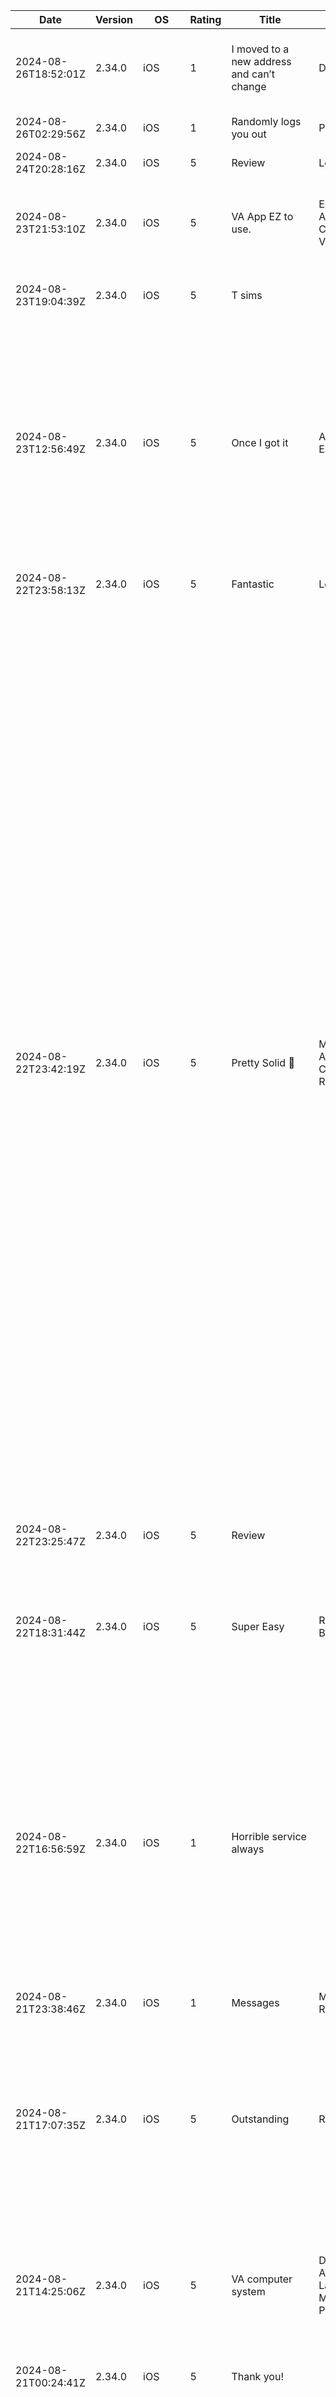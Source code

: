 | Date                 | Version | OS      | Rating | Title                                     | Tag                                                                  | Review                                                                                                                                                                                                                                                                                                                                                                                                                                                                                                                                                                                                                                                                                                                                                                                                                                                                                                                                                                                                                                                                                                                                                                                                                                                                                                                                                                                                                                                                                          |
| -------------------- | ------- | ------- | ------ | ----------------------------------------- | -------------------------------------------------------------------- | ----------------------------------------------------------------------------------------------------------------------------------------------------------------------------------------------------------------------------------------------------------------------------------------------------------------------------------------------------------------------------------------------------------------------------------------------------------------------------------------------------------------------------------------------------------------------------------------------------------------------------------------------------------------------------------------------------------------------------------------------------------------------------------------------------------------------------------------------------------------------------------------------------------------------------------------------------------------------------------------------------------------------------------------------------------------------------------------------------------------------------------------------------------------------------------------------------------------------------------------------------------------------------------------------------------------------------------------------------------------------------------------------------------------------------------------------------------------------------------------------- |
| 2024-08-26T18:52:01Z | 2.34.0  | iOS     | 1      | I moved to a new address and can’t change | Data discrepancy                                                     | I moved to [City, State, Zip Code] and it still shows my old address in [City, State, Zip Code] and I can’t change it.                                                                                                                                                                                                                                                                                                                                                                                                                                                                                                                                                                                                                                                                                                                                                                                                                                                                                                                                                                                                                                                                                                                                                                                                                                                                                                                                                                          |
| 2024-08-26T02:29:56Z | 2.34.0  | iOS     | 1      | Randomly logs you out                     | Performance                                                          | Beyond annoying but it does keep your updates I think                                                                                                                                                                                                                                                                                                                                                                                                                                                                                                                                                                                                                                                                                                                                                                                                                                                                                                                                                                                                                                                                                                                                                                                                                                                                                                                                                                                                                                           |
| 2024-08-24T20:28:16Z | 2.34.0  | iOS     | 5      | Review                                    | Login                                                                | Appears logins are getting easier.                                                                                                                                                                                                                                                                                                                                                                                                                                                                                                                                                                                                                                                                                                                                                                                                                                                                                                                                                                                                                                                                                                                                                                                                                                                                                                                                                                                                                                                              |
| 2024-08-23T21:53:10Z | 2.34.0  | iOS     | 5      | VA App EZ to use.                         | Ease of use, Appointments, Claims, Letters, Veteran Status           | Using the VA app is very smooth… appointments, claims, letters, proof of Veteran status… this is an AWESOME tool for Vets!!!                                                                                                                                                                                                                                                                                                                                                                                                                                                                                                                                                                                                                                                                                                                                                                                                                                                                                                                                                                                                                                                                                                                                                                                                                                                                                                                                                                    |
| 2024-08-23T19:04:39Z | 2.34.0  | iOS     | 5      | T sims                                    |                                                                      | Everyone was very nice and helpful with it being my first time at this facility.                                                                                                                                                                                                                                                                                                                                                                                                                                                                                                                                                                                                                                                                                                                                                                                                                                                                                                                                                                                                                                                                                                                                                                                                                                                                                                                                                                                                                |
| 2024-08-23T12:56:49Z | 2.34.0  | iOS     | 5      | Once I got it                             | Appointments, Ease of use                                            | It’s been a long time trying to use this system and I do believe I’ve gotten the hang of it. I’m really impressed in the ease of gaining access. So thank you for sticking it out with me. This will help me with my appointments . Really interested what else I can journal or log. And just like that I’m in, I’m out and Doodly do I’m done thank you all for everyone’s comments and guidance                                                                                                                                                                                                                                                                                                                                                                                                                                                                                                                                                                                                                                                                                                                                                                                                                                                                                                                                                                                                                                                                                              |
| 2024-08-22T23:58:13Z | 2.34.0  | iOS     | 5      | Fantastic                                 | Letters                                                              | This app is very convenient with all the docs you need                                                                                                                                                                                                                                                                                                                                                                                                                                                                                                                                                                                                                                                                                                                                                                                                                                                                                                                                                                                                                                                                                                                                                                                                                                                                                                                                                                                                                                          |
| 2024-08-22T23:42:19Z | 2.34.0  | iOS     | 5      | Pretty Solid 🤯                           | Messages, Appointments, Claims, Recommendations                      | I have been using the app since the beginning of 2021. They have continually improved and updated since then and the updates have been helpful and the additional resources included in the app, such as messaging your actual, personal, local, medical providers and getting real-time responses in my experience on average 10 minutes or less. This is huge in helping veterans with social isolation or suicidal ideations and PTSD and other disabilities schedule appointments and reach out for care without physically talking to someone on the phone, but still being able to reach a VA employee who can schedule all the care needed on a case by case basis and tailor it to your personal needs. Since the amount of time a claim requires for processing from beginning to end is average 3-6 months they should consider upgrading to an even more in-depth system to show the veteran where they are in the process exactly without any assuming involved, the veterans next actions/steps to be done exactly, and a ballpark/estimated completion date would go a long way in improving the attitude of veterans towards the VA claims process. I believe it would eliminate some if not all of the uncertainty around the length of time the claim will be, and the feeling that the claim is not being handled or being given the attention it deserves, both would considerably reduce the amount of phone calls received daily pertaining to claims and status. 🇺🇸FYea |
| 2024-08-22T23:25:47Z | 2.34.0  | iOS     | 5      | Review                                    |                                                                      | Fast and efficient                                                                                                                                                                                                                                                                                                                                                                                                                                                                                                                                                                                                                                                                                                                                                                                                                                                                                                                                                                                                                                                                                                                                                                                                                                                                                                                                                                                                                                                                              |
| 2024-08-22T18:31:44Z | 2.34.0  | iOS     | 5      | Super Easy                                | Rx, Appointments, Benefits                                           | The VA app makes my life much less complicated by having portable access to all my pertinent information such as pharmacy, appointments, benefits at the touch of my smartphone. No more needing to be at a computer!                                                                                                                                                                                                                                                                                                                                                                                                                                                                                                                                                                                                                                                                                                                                                                                                                                                                                                                                                                                                                                                                                                                                                                                                                                                                           |
| 2024-08-22T16:56:59Z | 2.34.0  | iOS     | 1      | Horrible service always                   |                                                                      | I get anxiety just walking into the Oakland facilities Mental Health and Physical. Doctors don’t write us back, I can’t get my prescriptions filled and I’ve called many times, very unorganized all of the time, many of the employees are very rude to us at the front and have an attitude problem, when you call nobody answers, I think I could complain about every part of the Oakland VA 100% fail. Very sad how you treat us.                                                                                                                                                                                                                                                                                                                                                                                                                                                                                                                                                                                                                                                                                                                                                                                                                                                                                                                                                                                                                                                          |
| 2024-08-21T23:38:46Z | 2.34.0  | iOS     | 1      | Messages                                  | Messages, Recommendations                                            | I don’t have the option to mail all my providers .                                                                                                                                                                                                                                                                                                                                                                                                                                                                                                                                                                                                                                                                                                                                                                                                                                                                                                                                                                                                                                                                                                                                                                                                                                                                                                                                                                                                                                              |
| 2024-08-21T17:07:35Z | 2.34.0  | iOS     | 5      | Outstanding                               | Rx, Accessibility                                                    | I love this app. I was helping some veterans with the app while waiting on an appointment. They where so excited and it saved time because they call refills in all the time. One veteran asked if it had a read aloud function because he last his vision. I could not find it but that is a great recommendation.                                                                                                                                                                                                                                                                                                                                                                                                                                                                                                                                                                                                                                                                                                                                                                                                                                                                                                                                                                                                                                                                                                                                                                             |
| 2024-08-21T14:25:06Z | 2.34.0  | iOS     | 5      | VA computer system                        | Disability, Claims, Appointments, Labs and Tests, Messages, Payments | I have always used this system to keep up to date on all health needs. From disability claims, appointments, labs, messaging, disability payments, and many other things. It is a great asset at my fingertips.                                                                                                                                                                                                                                                                                                                                                                                                                                                                                                                                                                                                                                                                                                                                                                                                                                                                                                                                                                                                                                                                                                                                                                                                                                                                                 |
| 2024-08-21T00:24:41Z | 2.34.0  | iOS     | 5      | Thank you!                                |                                                                      | The VA has been very helpful with the process of claims.                                                                                                                                                                                                                                                                                                                                                                                                                                                                                                                                                                                                                                                                                                                                                                                                                                                                                                                                                                                                                                                                                                                                                                                                                                                                                                                                                                                                                                        |
| 2024-08-19T15:04:28Z | 2.34.0  | iOS     | 3      | Website Inaccessible                      | Appointments, Data Discrepancy, Recommendations                      | OK first thank you. As far as getting information regarding the VA your website is truly a repository like the National Archives. As far as utilizing the website for appointments you seem to be stuck between centralizing and decentralizing and it’s not working. Even with the wait time a phone call is still much faster. I tried to reschedule a simple LAB appointment and it’s not even offered as a radial choice and when I tried to locate how to do so I just kept getting the online version of a runaround. Also, the various systems don’t talk to each other. One site shows one status of appointments and the others don’t update when there is a change. It’s confusing. Even your staff say don’t bother it’s too confusing just call instead. May I suggest that you enlist the input of some 60+ year old veterans to beta test your system.                                                                                                                                                                                                                                                                                                                                                                                                                                                                                                                                                                                                                            |
| 2024-08-19T12:19:04Z | 2.34.0  | iOS     | 1      | App                                       | Login, Rx, Medical Records, Labs and Tests, Recommendations          | My Healthy Vet is the only reliable log-in. That must explain why you are getting rid of it The app on the phone is very limited You can’t refill meds and you can’t see any records X-rays and tests                                                                                                                                                                                                                                                                                                                                                                                                                                                                                                                                                                                                                                                                                                                                                                                                                                                                                                                                                                                                                                                                                                                                                                                                                                                                                           |
| 2024-08-19T02:12:19Z | 2.34.0  | iOS     | 5      | New Messaging System                      | Messages, Login                                                      | Appears to be sleek and seamless messaging. Feels better than the previous cumbersome messaging system. Signing in was much, much easier than the previous system. So far, looks like the IT folks made it much, much more operational. Good job!!! Keep up the good work                                                                                                                                                                                                                                                                                                                                                                                                                                                                                                                                                                                                                                                                                                                                                                                                                                                                                                                                                                                                                                                                                                                                                                                                                       |
| 2024-08-16T21:30:52Z | 2.34.0  | iOS     | 5      | Review                                    | Messages, Recommendations                                            | Please include what is the department is or subject. Thank you                                                                                                                                                                                                                                                                                                                                                                                                                                                                                                                                                                                                                                                                                                                                                                                                                                                                                                                                                                                                                                                                                                                                                                                                                                                                                                                                                                                                                                  |
| 2024-08-16T21:12:50Z | 2.34.0  | iOS     | 2      | Keeps logging out                         | Performance, Login                                                   | Admins keep force quitting sessions and it defeats the purpose of having Face ID login set up. Apparently they aren’t skilled enough to figure this out.                                                                                                                                                                                                                                                                                                                                                                                                                                                                                                                                                                                                                                                                                                                                                                                                                                                                                                                                                                                                                                                                                                                                                                                                                                                                                                                                        |
| 2024-08-16T17:23:30Z | 2.34.0  | iOS     | 5      | Great Access and Easy to Use              | Messages                                                             | Love the app. Learning more and more. Allows me quick access to my medical team. [Name]                                                                                                                                                                                                                                                                                                                                                                                                                                                                                                                                                                                                                                                                                                                                                                                                                                                                                                                                                                                                                                                                                                                                                                                                                                                                                                                                                                                                         |
| 2024-08-15T18:32:19Z | 2.34.0  | iOS     | 5      | Super helpful                             | Ease of use, Recommendations, Homepage                               | Much easier then calling every time I need information. I really love the new layout and the GUI is super easy to use. I’m hoping they can integrate the video conferencing into it soon!                                                                                                                                                                                                                                                                                                                                                                                                                                                                                                                                                                                                                                                                                                                                                                                                                                                                                                                                                                                                                                                                                                                                                                                                                                                                                                       |
| 2024-08-14T21:56:34Z | 2.34.0  | iOS     | 5      | Easy to use and navigate.                 | Ease of use, Performance, Navigation                                 | Finally the VA fixed some of the issues with the older versions. App is easy to use and navigate. Fast access to your information. Semper Fi.                                                                                                                                                                                                                                                                                                                                                                                                                                                                                                                                                                                                                                                                                                                                                                                                                                                                                                                                                                                                                                                                                                                                                                                                                                                                                                                                                   |
| 2024-08-14T20:15:44Z | 2.34.0  | iOS     | 5      | Excellent choice                          |                                                                      | Information on the go… Excellent choice                                                                                                                                                                                                                                                                                                                                                                                                                                                                                                                                                                                                                                                                                                                                                                                                                                                                                                                                                                                                                                                                                                                                                                                                                                                                                                                                                                                                                                                         |
| 2024-08-14T18:24:48Z | 2.34.0  | iOS     | 5      | Easy                                      | Ease of use                                                          | Very Quick And Easy To Use                                                                                                                                                                                                                                                                                                                                                                                                                                                                                                                                                                                                                                                                                                                                                                                                                                                                                                                                                                                                                                                                                                                                                                                                                                                                                                                                                                                                                                                                      |
| 2024-08-14T17:16:44Z | 2.34.0  | iOS     | 5      | Keep it simple!                           | Ease of use, Navigation                                              | I love this app - it’s simple. I don’t need to go through pages about information that I don’t use. The other app (my healthy vet) keeps requiring me to logon when I visit other web pages within the app. This app is steady and very easy to navigate. It provides the information that I need in a quick efficient matter.                                                                                                                                                                                                                                                                                                                                                                                                                                                                                                                                                                                                                                                                                                                                                                                                                                                                                                                                                                                                                                                                                                                                                                  |
| 2024-08-14T08:14:08Z | 2.34.0  | iOS     | 1      | Constant Reminder…                        | Recomendations                                                       | You know what’s not helpful? A giant red button on every screen that you can’t get away from. You can’t interact -in any way- with the VA without being bombarded by reminders and options to connect to the veterans crisis line.                                                                                                                                                                                                                                                                                                                                                                                                                                                                                                                                                                                                                                                                                                                                                                                                                                                                                                                                                                                                                                                                                                                                                                                                                                                              |
| 2024-08-13T23:19:39Z | 2.34.0  | iOS     | 5      | Appreciation                              |                                                                      | I just want to take this moment to praise the VA for its care and concern for me and the other veterans. My thanks and appreciation goes to you for all you are doing for us. Thank you. [Name]                                                                                                                                                                                                                                                                                                                                                                                                                                                                                                                                                                                                                                                                                                                                                                                                                                                                                                                                                                                                                                                                                                                                                                                                                                                                                                 |
| 2024-08-13T22:26:20Z | 2.34.0  | iOS     | 3      | Lack of continuity between website and VA | Data discrepancy                                                     | My app states I’m in stage 3 when the website and VA state my claim has been in stage 5 for over a month.                                                                                                                                                                                                                                                                                                                                                                                                                                                                                                                                                                                                                                                                                                                                                                                                                                                                                                                                                                                                                                                                                                                                                                                                                                                                                                                                                                                       |
| 2024-08-13T15:50:09Z | 2.34.0  | iOS     | 1      | Red box with black text                   | Recommendations, Accessibility                                       | Red box with black text. Can anyone read the text? It’s older people have a hard time. I’m in my 50s and can’t. Also why does someone have to fill out a sheet with PII in order to provide app feedback? Ridiculous. Otherwise this is one of the best govt apps around. Gave one star so someone will actually read the comment. Leave a comment and I’ll upgrade the rating.                                                                                                                                                                                                                                                                                                                                                                                                                                                                                                                                                                                                                                                                                                                                                                                                                                                                                                                                                                                                                                                                                                                 |
| 2024-08-12T22:51:21Z | 2.33.0  | iOS     | 5      | Excellent caregivers                      |                                                                      | The VA Hospital and Staff at the [Name] Medical Center helped save my life and treat me with respect and are truly concerned about my well being… my primary care NP [Name] is kind and helps me with my health concerns … [Name] held me with my chronic PTSD and other mental health issues each month… I am not sure if I would be around without the VA care I receive !                                                                                                                                                                                                                                                                                                                                                                                                                                                                                                                                                                                                                                                                                                                                                                                                                                                                                                                                                                                                                                                                                                                    |
| 2024-08-12T14:55:48Z | 2.33.0  | iOS     | 5      | Love ❤️ this site.                        |                                                                      | Thank y’all for taking care of my health needs and keep up the good work and because this website is my favorite place, thanks again.                                                                                                                                                                                                                                                                                                                                                                                                                                                                                                                                                                                                                                                                                                                                                                                                                                                                                                                                                                                                                                                                                                                                                                                                                                                                                                                                                           |
| 2024-08-12T13:22:31Z | 2.33.0  | iOS     | 1      | Claim is 17 months with no change         | Claims, Data discrepancy                                             | Every month the claim doesn’t update.                                                                                                                                                                                                                                                                                                                                                                                                                                                                                                                                                                                                                                                                                                                                                                                                                                                                                                                                                                                                                                                                                                                                                                                                                                                                                                                                                                                                                                                           |
| 2024-08-10T13:46:52Z | 2.33.0  | iOS     | 4      | Sign in                                   | Login                                                                | The sign in process is cumbersome.                                                                                                                                                                                                                                                                                                                                                                                                                                                                                                                                                                                                                                                                                                                                                                                                                                                                                                                                                                                                                                                                                                                                                                                                                                                                                                                                                                                                                                                              |
| 2024-08-09T13:29:46Z | 2.33.0  | iOS     | 5      | Best Care in America                      |                                                                      | VA hospital at 23rd st Manhattan rivals any big name hospital in NYC!                                                                                                                                                                                                                                                                                                                                                                                                                                                                                                                                                                                                                                                                                                                                                                                                                                                                                                                                                                                                                                                                                                                                                                                                                                                                                                                                                                                                                           |
| 2024-08-09T12:14:19Z | 2.33.0  | iOS     | 4      | Reason for Appointment                    | Appointments, Recommendations, Accessibility                         | It’s hard to remember what the appointment is for and the abbreviated Doctors title and department are hard to keep in mind. There should be some basic information listed like, ear, nose, knee, foot, or whichever area is concerned for an appointment. Not everybody has the Doctor title memorized. So if it’s a doctors appointment for hearing aides the reason for the appointment should be listed for an example, Audiologist(ear). I know some could be more complicated to list but when you don’t have all the doctor titles memorized and you have appointments for ear, knee, brain, or skin cancer it doesn’t make list the reason for the appointment and 98% of the time all I remember is that I have appointment of some type. Don’t get me wrong I know it might need an adjustment to the system for this automatically be listed like this but after having a brain tumor removed I have a hard time remembering a lot of things and remembering all the medical listings are harder than before. I know as I get older it’s going to get even harder. Thank you.                                                                                                                                                                                                                                                                                                                                                                                                        |
| 2024-08-09T05:58:50Z | 2.33.0  | iOS     | 1      | App Crashing                              | Claims, Performance                                                  | After most recent update the app will work fine until you try to open a claim, then it freezes and crashes.                                                                                                                                                                                                                                                                                                                                                                                                                                                                                                                                                                                                                                                                                                                                                                                                                                                                                                                                                                                                                                                                                                                                                                                                                                                                                                                                                                                     |
| 2024-08-09T00:54:09Z | 2.33.0  | iOS     | 5      | Va                                        |                                                                      | It's a nice app                                                                                                                                                                                                                                                                                                                                                                                                                                                                                                                                                                                                                                                                                                                                                                                                                                                                                                                                                                                                                                                                                                                                                                                                                                                                                                                                                                                                                                                                                 |
| 2024-08-08T19:20:37Z | 2.33.0  | iOS     | 5      | Process 5 star                            | Messages, Appointments                                               | This process speeds up my request for information and making appointments for health related issues and concerns. More concerned about infections not really clearing up or deminitioning and future testing is months away                                                                                                                                                                                                                                                                                                                                                                                                                                                                                                                                                                                                                                                                                                                                                                                                                                                                                                                                                                                                                                                                                                                                                                                                                                                                     |
| 2024-08-08T17:15:04Z | 2.33.0  | iOS     | 1      | Version 2.33.0 Crashing                   | Performance                                                          | As others have noted, functionality has severely degraded since this update was implemented. Until a patch is released this app is useless for me.                                                                                                                                                                                                                                                                                                                                                                                                                                                                                                                                                                                                                                                                                                                                                                                                                                                                                                                                                                                                                                                                                                                                                                                                                                                                                                                                              |
| 2024-08-08T16:02:08Z | 2.33.0  | iOS     | 5      | Nate                                      | Claims, Data discrepancy                                             | Your app does not update current open claims status! Please check!                                                                                                                                                                                                                                                                                                                                                                                                                                                                                                                                                                                                                                                                                                                                                                                                                                                                                                                                                                                                                                                                                                                                                                                                                                                                                                                                                                                                                              |
| 2024-08-08T15:00:19Z | 2.33.0  | iOS     | 2      | App Crashes After Latest Update           | Claims, Performance                                                  | App used to work really well even though the options were limited for accessing what I needed. The recent update causes the app to crash, especially after trying to view claims.                                                                                                                                                                                                                                                                                                                                                                                                                                                                                                                                                                                                                                                                                                                                                                                                                                                                                                                                                                                                                                                                                                                                                                                                                                                                                                               |
| 2024-08-08T12:44:31Z | 2.33.0  | iOS     | 1      | Issues                                    | Performance                                                          | Over the last couple of days the app will open as it should but when you click on a link for more information it kicks you out of the app.                                                                                                                                                                                                                                                                                                                                                                                                                                                                                                                                                                                                                                                                                                                                                                                                                                                                                                                                                                                                                                                                                                                                                                                                                                                                                                                                                      |
| 2024-08-08T12:22:22Z | 2.33.0  | iOS     | 1      | App crash                                 | Claims, Performance, Disability                                      | The App keeps crashing when I try to view my disability claims details                                                                                                                                                                                                                                                                                                                                                                                                                                                                                                                                                                                                                                                                                                                                                                                                                                                                                                                                                                                                                                                                                                                                                                                                                                                                                                                                                                                                                          |
| 2024-08-08T10:40:03Z | 2.33.0  | iOS     | 1      | Keeps closing out                         | Performance                                                          | The app keeps closing its self Out                                                                                                                                                                                                                                                                                                                                                                                                                                                                                                                                                                                                                                                                                                                                                                                                                                                                                                                                                                                                                                                                                                                                                                                                                                                                                                                                                                                                                                                              |
| 2024-08-08T02:37:37Z | 2.33.0  | iOS     | 5      | Was working fine but not now              | Claims, Performance                                                  | Worked great until Recently. When I click on claim it closes the app                                                                                                                                                                                                                                                                                                                                                                                                                                                                                                                                                                                                                                                                                                                                                                                                                                                                                                                                                                                                                                                                                                                                                                                                                                                                                                                                                                                                                            |
| 2024-08-08T01:17:38Z | 2.33.0  | iOS     | 1      | Latest update only crashes                | Claims, Performance                                                  | The latest update broke this app on iOS. Every time I open the app and select to view a claim it crashes really not useful at this point. Please fix it.                                                                                                                                                                                                                                                                                                                                                                                                                                                                                                                                                                                                                                                                                                                                                                                                                                                                                                                                                                                                                                                                                                                                                                                                                                                                                                                                        |
| 2024-08-07T23:38:17Z | 2.33.0  | iOS     | 1      | July 5 th, 2023 App freezing up           | Performance                                                          | After updating this App it keeps freezing up. This is almost a daily thing. I would hope you can fix the bugs ASAP. As of August 6, 2024 this App is crashing once again. Please fix this problem ASAP! App is still crashing !                                                                                                                                                                                                                                                                                                                                                                                                                                                                                                                                                                                                                                                                                                                                                                                                                                                                                                                                                                                                                                                                                                                                                                                                                                                                 |
| 2024-08-07T22:35:11Z | 2.33.0  | iOS     | 1      | Crashing                                  | Claims, Performance                                                  | App is crashing when you check a claim status.                                                                                                                                                                                                                                                                                                                                                                                                                                                                                                                                                                                                                                                                                                                                                                                                                                                                                                                                                                                                                                                                                                                                                                                                                                                                                                                                                                                                                                                  |
| 2024-08-07T21:57:56Z | 2.33.0  | iOS     | 1      | Crashes every time                        | Performance                                                          | For about the last week or so it crashes when I use it.                                                                                                                                                                                                                                                                                                                                                                                                                                                                                                                                                                                                                                                                                                                                                                                                                                                                                                                                                                                                                                                                                                                                                                                                                                                                                                                                                                                                                                         |
| 2024-08-07T21:45:02Z | 2.33.0  | iOS     | 2      | Force closes                              | Claims, Performance                                                  | Every time I try to view a claim now, the app force closes….every time                                                                                                                                                                                                                                                                                                                                                                                                                                                                                                                                                                                                                                                                                                                                                                                                                                                                                                                                                                                                                                                                                                                                                                                                                                                                                                                                                                                                                          |
| 2024-08-07T21:41:40Z | 2.33.0  | iOS     | 2      | NO access to BTSSS                        | Recommendations, Travel Pay                                          | One obvious inadequacy of this app is there’s no access to VA beneficiary travel reimbursement, aka BTSSS. I STILL HAVE TO ACCESS BTSSS THROUGH A WEB BROWSER! 😢                                                                                                                                                                                                                                                                                                                                                                                                                                                                                                                                                                                                                                                                                                                                                                                                                                                                                                                                                                                                                                                                                                                                                                                                                                                                                                                               |
| 2024-08-07T19:55:13Z | 2.33.0  | iOS     | 3      | Crashes Loading Claim Details             | Claims, Performance                                                  | Clicking into claim details will cause the app to force close.                                                                                                                                                                                                                                                                                                                                                                                                                                                                                                                                                                                                                                                                                                                                                                                                                                                                                                                                                                                                                                                                                                                                                                                                                                                                                                                                                                                                                                  |
| 2024-08-07T17:19:42Z | 2.33.0  | iOS     | 2      | App crashes                               | Performance                                                          | The app continually crashes now. Frustrating to say the least.                                                                                                                                                                                                                                                                                                                                                                                                                                                                                                                                                                                                                                                                                                                                                                                                                                                                                                                                                                                                                                                                                                                                                                                                                                                                                                                                                                                                                                  |
| 2024-08-07T15:41:04Z | 2.33.0  | iOS     | 3      | Keeps Crashing                            | Performance                                                          | New layout and info is great, but it will always crash when you click on more details. I’ve deleted and re-uploaded but still same issue.                                                                                                                                                                                                                                                                                                                                                                                                                                                                                                                                                                                                                                                                                                                                                                                                                                                                                                                                                                                                                                                                                                                                                                                                                                                                                                                                                       |
| 2024-08-07T15:17:01Z | 2.33.0  | iOS     | 1      | 8/7/2024                                  | Performance                                                          | Please fix this app, it keeps crashing when you select a option within the app! 8/07/2024                                                                                                                                                                                                                                                                                                                                                                                                                                                                                                                                                                                                                                                                                                                                                                                                                                                                                                                                                                                                                                                                                                                                                                                                                                                                                                                                                                                                       |
| 2024-08-07T14:44:08Z | 2.33.0  | iOS     | 1      | App issues                                | Appointments, Recommendations                                        | It’s obvious that the app developers don’t read their reviews because if they did, issues like the ones I’m having wouldn’t exist. 1. I get 50 msgs a day reminding of my appointments yet I don’t receive the link to connect through video conference. 2. When I log onto the the portal to go to appointments there is no way to contact the provider nor is there a link to access the video appointment. 3. There should be an email link to be able to communicate with the provider especially for situations like this. Fix the issues please!                                                                                                                                                                                                                                                                                                                                                                                                                                                                                                                                                                                                                                                                                                                                                                                                                                                                                                                                          |
| 2024-08-07T14:34:43Z | 2.33.0  | iOS     | 2      | Crashes the app                           | Performance, Homepage                                                | I can login and get to the homepage but it crashes when I click on anything and I have the latest iPhone.                                                                                                                                                                                                                                                                                                                                                                                                                                                                                                                                                                                                                                                                                                                                                                                                                                                                                                                                                                                                                                                                                                                                                                                                                                                                                                                                                                                       |
| 2024-08-07T12:23:56Z | 2.33.0  | iOS     | 2      | Crashing                                  | Performance                                                          | I enjoy having this app however since the last update it crashes after opening it. Please fix.                                                                                                                                                                                                                                                                                                                                                                                                                                                                                                                                                                                                                                                                                                                                                                                                                                                                                                                                                                                                                                                                                                                                                                                                                                                                                                                                                                                                  |
| 2024-08-07T11:33:09Z | 2.33.0  | iOS     | 5      | VA app                                    | Ease of use                                                          | This application is very easy to use and all pertinent information is readily available.                                                                                                                                                                                                                                                                                                                                                                                                                                                                                                                                                                                                                                                                                                                                                                                                                                                                                                                                                                                                                                                                                                                                                                                                                                                                                                                                                                                                        |
| 2024-08-07T10:12:46Z | 2.33.0  | iOS     | 2      | Crashed                                   | Claims, Performance, Disability                                      | Crashes every time I open a disability case.                                                                                                                                                                                                                                                                                                                                                                                                                                                                                                                                                                                                                                                                                                                                                                                                                                                                                                                                                                                                                                                                                                                                                                                                                                                                                                                                                                                                                                                    |
| 2024-08-07T03:47:39Z | 2.33.0  | iOS     | 2      | New update keeps crashing                 | Performance, Homepage                                                | 2.33 crashes every time I open. Please fix. As a user, I don’t like that my monthly disability award is displayed. Please roll back this new change.                                                                                                                                                                                                                                                                                                                                                                                                                                                                                                                                                                                                                                                                                                                                                                                                                                                                                                                                                                                                                                                                                                                                                                                                                                                                                                                                            |
| 2024-08-07T03:37:34Z | 2.33.0  | iOS     | 5      | Great Job                                 |                                                                      | The VA has been good to me Michael DeBakey Hospital is great!                                                                                                                                                                                                                                                                                                                                                                                                                                                                                                                                                                                                                                                                                                                                                                                                                                                                                                                                                                                                                                                                                                                                                                                                                                                                                                                                                                                                                                   |
| 2024-08-07T03:36:23Z | 2.33.0  | iOS     | 4      | I usually love this app                   | Claims, Performance, Support, Claims, Messages, Rx                   | But as of today, it closes every time I try to look up my claim , that’s in progress. I need a picture for a line company like tomorrow. Please help me! Thank you! Other than this. I love the new changes in the app. Love the way we can look at claims. Message our providers. Refill a prescription. I just need that bug fixed ASAP. Thanks.                                                                                                                                                                                                                                                                                                                                                                                                                                                                                                                                                                                                                                                                                                                                                                                                                                                                                                                                                                                                                                                                                                                                              |
| 2024-08-07T01:28:26Z | 2.33.0  | iOS     | 1      | Low functionality                         | Messages, Performance, Claims                                        | It’s convenient for very few things and maintains significant barriers. The attachments in messages never load, the claims information is very minimal so you have to login on a browser anyways, additionally there are a multitude of other failures as is common within myhealthevet messaging. The biggest being the absolute garbage fest that is communicating with providers (or not being allowed to communicate with them.. even if they message you because you are not seen in their “clinic” according to myhealthevet). Additionally the names of organizations and contacts is abysmal. The effort from the latest update appears to focus on bridging the gap between a simplistic look and a more modern look so some leadership can get more big bonuses, without actually helping vet’s gain access to care anymore efficiently. The VA remains a pleasant laughing stock comparable to any modern organization and this app is the perfect showcasing of said joke.                                                                                                                                                                                                                                                                                                                                                                                                                                                                                                          |
| 2024-08-06T21:36:28Z | 2.33.0  | iOS     | 5      | New User                                  | Messages, Rx, Claims                                                 | Second day using the App and I am very pleased! I can communicate with my provider in a timely manner, refill prescriptions and upload docs! Outstanding!                                                                                                                                                                                                                                                                                                                                                                                                                                                                                                                                                                                                                                                                                                                                                                                                                                                                                                                                                                                                                                                                                                                                                                                                                                                                                                                                       |
| 2024-08-06T14:07:44Z | 2.33.0  | iOS     | 1      | PTSD                                      |                                                                      | People trained sacrificed discharged. After 44 years of living with TBI and the V A thinks I should be more open minded to anti Christian behavior. Heavens No. The V A in [Location] can’t even counsel a homeless veteran that I picked up and brought to them OMG.                                                                                                                                                                                                                                                                                                                                                                                                                                                                                                                                                                                                                                                                                                                                                                                                                                                                                                                                                                                                                                                                                                                                                                                                                           |
| 2024-08-06T00:34:55Z | 2.33.0  | iOS     | 5      | 5+ Stars for the VA                       | Messages, Medical Records, Payments, Claims                          | I appreciate everything the VA does to support Veterans. The VA website is convenient and accessible to keep track of all my interactions and records related to my healthcare, compensation, and claims.                                                                                                                                                                                                                                                                                                                                                                                                                                                                                                                                                                                                                                                                                                                                                                                                                                                                                                                                                                                                                                                                                                                                                                                                                                                                                       |
| 2024-08-05T16:26:23Z | 2.33.0  | iOS     | 2      | Poor performance                          | Login, error message                                                 | Downloaded the app tried to establish my ID. Got a rejection message saying my drivers license wasn’t valid in the United States lol                                                                                                                                                                                                                                                                                                                                                                                                                                                                                                                                                                                                                                                                                                                                                                                                                                                                                                                                                                                                                                                                                                                                                                                                                                                                                                                                                            |
| 2024-08-04T17:38:00Z | 2.33.0  | iOS     | 5      | Definitely worth it                       | Ease of use, login                                                   | This app is both transparent, and user friendly. You can stay signed in and enable facial ID for easy access. Definitely worth the download.                                                                                                                                                                                                                                                                                                                                                                                                                                                                                                                                                                                                                                                                                                                                                                                                                                                                                                                                                                                                                                                                                                                                                                                                                                                                                                                                                    |
| 2024-08-04T16:21:26Z | 2.33.0  | iOS     | 3      | Areas for improvement                     | Appointments, recommendations                                        | When you look at the appointment, it has a provider name, not necessarily what the provider does as in. Are they entomologist or the dentist or they a psychologist?                                                                                                                                                                                                                                                                                                                                                                                                                                                                                                                                                                                                                                                                                                                                                                                                                                                                                                                                                                                                                                                                                                                                                                                                                                                                                                                            |
| 2024-08-03T14:06:41Z | 2.33.0  | iOS     | 5      | Excellent app                             |                                                                      | Does exactly what it’s supposed to do in a secure fasion!                                                                                                                                                                                                                                                                                                                                                                                                                                                                                                                                                                                                                                                                                                                                                                                                                                                                                                                                                                                                                                                                                                                                                                                                                                                                                                                                                                                                                                       |
| 2024-08-03T10:50:15Z | 2.33.0  | iOS     | 1      | Travel pay                                | Travel pay                                                           | How do I file for travel pay on here?                                                                                                                                                                                                                                                                                                                                                                                                                                                                                                                                                                                                                                                                                                                                                                                                                                                                                                                                                                                                                                                                                                                                                                                                                                                                                                                                                                                                                                                           |
| 2024-08-03T01:37:15Z | 2.33.0  | iOS     | 5      | I love this app                           | Letters, messages                                                    | It makes everything so convenient by sending messages to my provider and reviewing old documents.                                                                                                                                                                                                                                                                                                                                                                                                                                                                                                                                                                                                                                                                                                                                                                                                                                                                                                                                                                                                                                                                                                                                                                                                                                                                                                                                                                                               |
| 2024-08-02T14:21:51Z | 2.33.0  | iOS     | 5      | APP works great!                          | Ease of use, navigation                                              | Have VA App on few occasions and it’s great, easy to navigate and appears very fast. Two thumbs up.                                                                                                                                                                                                                                                                                                                                                                                                                                                                                                                                                                                                                                                                                                                                                                                                                                                                                                                                                                                                                                                                                                                                                                                                                                                                                                                                                                                             |
| 2024-08-02T06:36:20Z | 2.33.0  | iOS     | 4      | New update                                |                                                                      | great new update                                                                                                                                                                                                                                                                                                                                                                                                                                                                                                                                                                                                                                                                                                                                                                                                                                                                                                                                                                                                                                                                                                                                                                                                                                                                                                                                                                                                                                                                                |
| 2024-08-02T00:10:39Z | 2.33.0  | iOS     | 1      | Unable to use the app                     | Login                                                                | From the first update you did a few months ago I am unable to sign on into the app. I open the app and I get a blue screen on to and no where to sign in. I already deleted the app 3 times and downloaded again. Same problem. You just updated the app today 7/16/2024 and the same unable to sign in I only get a blue screen. Please fix the problem, the app is useless unless I’m able to use it. 7/19/2024 - still the same unable to sign in - no where to sign in on the blue screen I get. No one seems to care since I haven’t received a response to my concerns. When are you fixing the problem. The app was working fine and you had an update months ágona d since the. Regardless of the updates you have done the app is unusable. Please fix the problem. Today 8/1 update the app again to the version 2.33.0 and again nothing, unable to sign in. The only thing I get is a blue and white stripes nothing that I can put my I’d and password to be able to sign in. I guess some of us don’t count. I have not even received a text or respond to this review. I have deleted the app I don’t know how many times and still the same. Please fix the problem. I have an iPhone 11 and an iPad 8th generation. The app doesn’t work with these 2 items? Let me know and I won’t bother you again.                                                                                                                                                                         |
| 2024-08-01T20:09:01Z | 2.33.0  | iOS     | 5      | Easy to Use                               | Messages, claims, performance                                        | So far I haven’t had a single issue. Massaging caregivers and monitoring claims has been seamless. Thank you! [Initials]                                                                                                                                                                                                                                                                                                                                                                                                                                                                                                                                                                                                                                                                                                                                                                                                                                                                                                                                                                                                                                                                                                                                                                                                                                                                                                                                                                        |
| 2024-08-01T13:51:36Z | 2.33.0  | iOS     | 5      | Excellent App                             |                                                                      | Using this for over a year, excellent thus far.                                                                                                                                                                                                                                                                                                                                                                                                                                                                                                                                                                                                                                                                                                                                                                                                                                                                                                                                                                                                                                                                                                                                                                                                                                                                                                                                                                                                                                                 |
| 2024-08-01T02:02:21Z | 2.33.0  | iOS     | 2      | Going backwards & forwards                | Medical records, disability, profile                                 | In the app update to prep for getting our medical records in one spot. However now we no longer have our disability records in one spot. I do have two areas to show me my active duty service. But lost the ability to verify my current disability rating. I can also no longer generate a record for proof of service and disability. Are there any Vets actual proofing the final product who actually have to use this tool?                                                                                                                                                                                                                                                                                                                                                                                                                                                                                                                                                                                                                                                                                                                                                                                                                                                                                                                                                                                                                                                               |
| 2024-08-27T18:13:31Z | 2.35.0  | Android | 5      | 5f6451ec-c9da-4a04-8296-e320a7c1dba4      | Performance, login                                                   | So glad there is finally an app and it works. Much faster once biometric is set up even with having to reconfirm my sign in every month or so.                                                                                                                                                                                                                                                                                                                                                                                                                                                                                                                                                                                                                                                                                                                                                                                                                                                                                                                                                                                                                                                                                                                                                                                                                                                                                                                                                  |
| 2024-08-27T18:06:48Z | 2.34.0  | Android | 1      | 33ed5a95-80fa-49d8-9c69-61009dc5a666      |                                                                      | I hate the VA                                                                                                                                                                                                                                                                                                                                                                                                                                                                                                                                                                                                                                                                                                                                                                                                                                                                                                                                                                                                                                                                                                                                                                                                                                                                                                                                                                                                                                                                                   |
| 2024-08-27T17:52:41Z | 2.35.0  | Android | 4      | 454a881b-13d5-477b-afe9-20682bcae787      | Messages, Recommendations                                            | The app works great the only area I see needs work is the messaging function. I try to move old messages to the trash folder but can only do that on the website.                                                                                                                                                                                                                                                                                                                                                                                                                                                                                                                                                                                                                                                                                                                                                                                                                                                                                                                                                                                                                                                                                                                                                                                                                                                                                                                               |
| 2024-08-27T17:20:31Z | 2.34.0  | Android | 2      | 25c345f3-3267-4897-ad58-1f8e49e75b32      | Performance                                                          | To[o] many updates and down time                                                                                                                                                                                                                                                                                                                                                                                                                                                                                                                                                                                                                                                                                                                                                                                                                                                                                                                                                                                                                                                                                                                                                                                                                                                                                                                                                                                                                                                                |
| 2024-08-27T16:36:31Z |         | Android | 5      | 42a7519d-fd79-42f9-81a6-71b012371407      | Ease of use, benefits                                                | Very user friendly and the combined benefit information on one platform is a great tool.                                                                                                                                                                                                                                                                                                                                                                                                                                                                                                                                                                                                                                                                                                                                                                                                                                                                                                                                                                                                                                                                                                                                                                                                                                                                                                                                                                                                        |
| 2024-08-27T16:21:55Z |         | Android | 5      | e795c36f-4c1a-49df-ae1e-97bdbf443f99      | Ease of use                                                          | I absolutely love this app! The app is Incredibly user friendly, secure and intelligently designed!                                                                                                                                                                                                                                                                                                                                                                                                                                                                                                                                                                                                                                                                                                                                                                                                                                                                                                                                                                                                                                                                                                                                                                                                                                                                                                                                                                                             |
| 2024-08-27T14:11:06Z | 2.28.0  | Android | 1      | eb7ffa76-156b-48ba-b394-9dcb1dac3cf0      | Login                                                                | I can't sign in to my account. I already had a functioning ID.me account in place. According to your message, I didn't need to do anything further. So now I am frustrated and very annoyed.                                                                                                                                                                                                                                                                                                                                                                                                                                                                                                                                                                                                                                                                                                                                                                                                                                                                                                                                                                                                                                                                                                                                                                                                                                                                                                    |
| 2024-08-27T03:18:16Z | 2.34.0  | Android | 1      | 0daf3bc3-d8e1-4b0c-be0c-ce0e3495a42b      | Appointments, Recommendations                                        | it would be nice if it actually told you what your appointment is for, I have several appointments, and they don't tell me what they are for, so I have to ask when I get there so I will know where to go.                                                                                                                                                                                                                                                                                                                                                                                                                                                                                                                                                                                                                                                                                                                                                                                                                                                                                                                                                                                                                                                                                                                                                                                                                                                                                     |
| 2024-08-26T19:08:50Z | 2.34.0  | Android | 5      | b5a92ed9-37f8-4588-b7ca-639cef80a47f      |                                                                      | Awesome                                                                                                                                                                                                                                                                                                                                                                                                                                                                                                                                                                                                                                                                                                                                                                                                                                                                                                                                                                                                                                                                                                                                                                                                                                                                                                                                                                                                                                                                                         |
| 2024-08-26T17:23:07Z | 2.34.0  | Android | 5      | e8da7399-631b-4930-8a5b-636a92726e0a      | Easy to use, navigation                                              | Very easy. You do not need to be a computer guru to navigate this app.                                                                                                                                                                                                                                                                                                                                                                                                                                                                                                                                                                                                                                                                                                                                                                                                                                                                                                                                                                                                                                                                                                                                                                                                                                                                                                                                                                                                                          |
| 2024-08-26T15:42:29Z | 2.34.0  | Android | 1      | 3d17f00d-6ef7-42dc-84ab-d5f147e1b814      | Claims, login, data discrepancy                                      | at first the app was fantastic. until recently, it has not updated the status of my claim. not to mention it keeps forcing me to re-verify my login information even though I agree to a biometric login.                                                                                                                                                                                                                                                                                                                                                                                                                                                                                                                                                                                                                                                                                                                                                                                                                                                                                                                                                                                                                                                                                                                                                                                                                                                                                       |
| 2024-08-26T14:30:57Z | 2.34.0  | Android | 5      | fe221fec-639b-4c53-a062-53ac79ed3400      | Easy to use                                                          | This app is a lot easier to use than the website.                                                                                                                                                                                                                                                                                                                                                                                                                                                                                                                                                                                                                                                                                                                                                                                                                                                                                                                                                                                                                                                                                                                                                                                                                                                                                                                                                                                                                                               |
| 2024-08-26T14:27:54Z | 2.34.0  | Android | 5      | 97bc7de3-bc94-44d9-b740-fab3cab8cac7      | Messages, Rx                                                         | This app is amazing, it makes communication with my healthcare team easy and refilling prescriptions a snap! well done VA!                                                                                                                                                                                                                                                                                                                                                                                                                                                                                                                                                                                                                                                                                                                                                                                                                                                                                                                                                                                                                                                                                                                                                                                                                                                                                                                                                                      |
| 2024-08-26T10:04:24Z | 2.34.0  | Android | 5      | 68c38c09-4666-47f8-890c-5f7b7be20d6d      |                                                                      | A must have if your a veteran.                                                                                                                                                                                                                                                                                                                                                                                                                                                                                                                                                                                                                                                                                                                                                                                                                                                                                                                                                                                                                                                                                                                                                                                                                                                                                                                                                                                                                                                                  |
| 2024-08-25T22:59:29Z |         | Android | 1      | a08e3727-010c-40f0-b21a-54cee849d7f5      | Performance, Login                                                   | I downloaded this app and it will not load up so that I can even log into it. I deleted it within 15 minutes due to non-operation                                                                                                                                                                                                                                                                                                                                                                                                                                                                                                                                                                                                                                                                                                                                                                                                                                                                                                                                                                                                                                                                                                                                                                                                                                                                                                                                                               |
| 2024-08-25T22:00:48Z | 2.34.0  | Android | 5      | b1e9ddc9-f9ea-408e-919d-d7368f6cf929      |                                                                      | I t is a lot easier than driving or even sometimes calling.                                                                                                                                                                                                                                                                                                                                                                                                                                                                                                                                                                                                                                                                                                                                                                                                                                                                                                                                                                                                                                                                                                                                                                                                                                                                                                                                                                                                                                     |
| 2024-08-24T20:44:20Z | 2.34.0  | Android | 4      | 0526b23f-f128-40ed-b4c1-07179a348d59      |                                                                      | I appreciate having a quick and si mple way to see things.                                                                                                                                                                                                                                                                                                                                                                                                                                                                                                                                                                                                                                                                                                                                                                                                                                                                                                                                                                                                                                                                                                                                                                                                                                                                                                                                                                                                                                      |
| 2024-08-24T13:00:16Z | 2.34.0  | Android | 5      | 9b632636-19e3-4903-93b8-5e9cd7bbe065      |                                                                      | The VA app is getting better all the time, as veterans let's be honest, just wish medical services & the benefits side were just as competent, informative, and fast as the tech it represents.                                                                                                                                                                                                                                                                                                                                                                                                                                                                                                                                                                                                                                                                                                                                                                                                                                                                                                                                                                                                                                                                                                                                                                                                                                                                                                 |
| 2024-08-23T19:48:26Z | 2.34.0  | Android | 4      | 78ad34ae-bc17-4ca9-8002-0d9306b6b830      | Performance                                                          | Surprisingly GOOD and almost disturbingly stable & weirdly reliable with solid connectivity to a number of formerly quite disparate & poorly networked medical records & treatment related data sets, military/DOD related records, hospital-wide intercommunications systems, as well as heavily bureaucracy-laiden disability assessment, accounting & disbursement information systems that .....veterans rely upon. This works. Finally some IT/IS know-how at the VA. Kudos to this app development team!!                                                                                                                                                                                                                                                                                                                                                                                                                                                                                                                                                                                                                                                                                                                                                                                                                                                                                                                                                                                 |
| 2024-08-23T17:42:22Z | 2.34.0  | Android | 5      | 35a15444-3b6a-4da0-8e2b-a7ab749105a8      |                                                                      | Love it!                                                                                                                                                                                                                                                                                                                                                                                                                                                                                                                                                                                                                                                                                                                                                                                                                                                                                                                                                                                                                                                                                                                                                                                                                                                                                                                                                                                                                                                                                        |
| 2024-08-23T12:25:58Z | 2.34.0  | Android | 5      | 79749889-2b62-4643-b98e-489f6e77b3bb      |                                                                      | Greatly inproved. Looking forward to new features that will help veterans.                                                                                                                                                                                                                                                                                                                                                                                                                                                                                                                                                                                                                                                                                                                                                                                                                                                                                                                                                                                                                                                                                                                                                                                                                                                                                                                                                                                                                      |
| 2024-08-23T12:24:40Z | 2.34.0  | Android | 1      | dc23ef31-8e03-4510-8453-8ba95a66bdf5      | Performance, Login                                                   | Doesn't even load, no sign in...the app is no good for Android                                                                                                                                                                                                                                                                                                                                                                                                                                                                                                                                                                                                                                                                                                                                                                                                                                                                                                                                                                                                                                                                                                                                                                                                                                                                                                                                                                                                                                  |
| 2024-08-23T11:39:03Z | 2.34.0  | Android | 5      | e3980d7e-f1a7-438e-aed0-b60a2b75b07d      | Ease of use, Benefits, Profile, Appointments                         | Great app, has all my information and appointments. Easy-to-use, I track all my benefits.                                                                                                                                                                                                                                                                                                                                                                                                                                                                                                                                                                                                                                                                                                                                                                                                                                                                                                                                                                                                                                                                                                                                                                                                                                                                                                                                                                                                       |
| 2024-08-23T07:37:46Z | 2.34.0  | Android | 5      | 50869b08-e69d-4399-bfa5-6b13b00ba8aa      | Ease of use                                                          | so much easier than the website...                                                                                                                                                                                                                                                                                                                                                                                                                                                                                                                                                                                                                                                                                                                                                                                                                                                                                                                                                                                                                                                                                                                                                                                                                                                                                                                                                                                                                                                              |
| 2024-08-23T03:40:22Z | 2.34.0  | Android | 4      | be017274-a6d8-4b4e-9d29-da0ca87aa4f3      | Homepage, Recommendations                                            | Everything about the app is great, except "the monthly payment" should be placed on the payment page and not on the Front page for everyone to see. The bigger the amount, the bigger the target the Veteran becomes. Please move this to the payment page. Then I'll give it 5 Stars. Thank[s] [Name]                                                                                                                                                                                                                                                                                                                                                                                                                                                                                                                                                                                                                                                                                                                                                                                                                                                                                                                                                                                                                                                                                                                                                                                          |
| 2024-08-23T02:47:28Z | 2.34.0  | Android | 1      | da93ef68-ba69-4cb4-a0cb-1242c0d4bf58      | Appointments, Notifications, Recommendations                         | Appointments are canceled without any notification from app.                                                                                                                                                                                                                                                                                                                                                                                                                                                                                                                                                                                                                                                                                                                                                                                                                                                                                                                                                                                                                                                                                                                                                                                                                                                                                                                                                                                                                                    |
| 2024-08-22T21:27:33Z | 2.34.0  | Android | 1      | 394309f9-9e12-4e75-9911-9f802c81833b      |                                                                      | this place is really bad yall. run run run.                                                                                                                                                                                                                                                                                                                                                                                                                                                                                                                                                                                                                                                                                                                                                                                                                                                                                                                                                                                                                                                                                                                                                                                                                                                                                                                                                                                                                                                     |
| 2024-08-22T19:42:41Z | 2.34.0  | Android | 5      | 641f6ce4-65ed-4c49-9363-d9fdf02bc824      |                                                                      | Great Thx Great                                                                                                                                                                                                                                                                                                                                                                                                                                                                                                                                                                                                                                                                                                                                                                                                                                                                                                                                                                                                                                                                                                                                                                                                                                                                                                                                                                                                                                                                                 |
| 2024-08-22T15:16:42Z | 2.34.0  | Android | 1      | 7d6742ff-79d8-4d8e-8bfe-8c4037b627c6      |                                                                      | No one will answer the phones ,I have stood in front of the reception desk called ,it ringing they will never pickup. Gave to drive 50 miles just to get the run around.                                                                                                                                                                                                                                                                                                                                                                                                                                                                                                                                                                                                                                                                                                                                                                                                                                                                                                                                                                                                                                                                                                                                                                                                                                                                                                                        |
| 2024-08-22T14:52:56Z |         | Android | 2      | 0a4d11c7-513d-4430-aafe-1887f1b0e007      | Performance, login                                                   | Probably once a day the app crashes so hard that my phone reboots itself. Login takes forever and a day.                                                                                                                                                                                                                                                                                                                                                                                                                                                                                                                                                                                                                                                                                                                                                                                                                                                                                                                                                                                                                                                                                                                                                                                                                                                                                                                                                                                        |
| 2024-08-21T22:24:23Z | 2.34.0  | Android | 1      | 78b5cf72-5dbd-49f5-b95f-10c9ba175dcf      | Messages                                                             | they took away the messenger option. that was the best way to reach our nurse. now we have to hope the VA answers the phone, it's about a 10% chance...                                                                                                                                                                                                                                                                                                                                                                                                                                                                                                                                                                                                                                                                                                                                                                                                                                                                                                                                                                                                                                                                                                                                                                                                                                                                                                                                         |
| 2024-08-21T21:04:37Z | 2.30.0  | Android | 5      | 2a454b9b-dabe-4d26-a7bc-f55d7f66d017      |                                                                      | My husband was in the VA hospital.for 42 days late May to July 9 and in ICU twice and on surgical floor 3 times..he received 5 star care at all times by staff of all shifts.                                                                                                                                                                                                                                                                                                                                                                                                                                                                                                                                                                                                                                                                                                                                                                                                                                                                                                                                                                                                                                                                                                                                                                                                                                                                                                                   |
| 2024-08-21T18:11:39Z | 2.34.0  | Android | 5      | d1c5e4b7-70c6-4fa6-ac20-835f36d72698      |                                                                      | Amazing!                                                                                                                                                                                                                                                                                                                                                                                                                                                                                                                                                                                                                                                                                                                                                                                                                                                                                                                                                                                                                                                                                                                                                                                                                                                                                                                                                                                                                                                                                        |
| 2024-08-21T17:56:37Z | 2.34.0  | Android | 5      | a352677a-8e9a-4c58-a359-67cf784e060f      | Ease of use                                                          | Excellent! Easy to Use; Very Helpful!                                                                                                                                                                                                                                                                                                                                                                                                                                                                                                                                                                                                                                                                                                                                                                                                                                                                                                                                                                                                                                                                                                                                                                                                                                                                                                                                                                                                                                                           |
| 2024-08-21T17:22:16Z | 2.34.0  | Android | 1      | 893fa435-8a38-463e-abea-0a8723c59413      |                                                                      | keeps signing out                                                                                                                                                                                                                                                                                                                                                                                                                                                                                                                                                                                                                                                                                                                                                                                                                                                                                                                                                                                                                                                                                                                                                                                                                                                                                                                                                                                                                                                                               |
| 2024-08-21T15:29:32Z | 2.34.0  | Android | 5      | 28ee2d21-235c-4b7a-904d-bcec333e82e4      |                                                                      | I think this organization and its employees are fantastic. their dedication to veterans like me is truly genuine.                                                                                                                                                                                                                                                                                                                                                                                                                                                                                                                                                                                                                                                                                                                                                                                                                                                                                                                                                                                                                                                                                                                                                                                                                                                                                                                                                                               |
| 2024-08-21T01:53:05Z | 2.30.0  | Android | 1      | 7656f80b-afee-40b9-8bf7-09f036574e84      |                                                                      | THE VA IS CORRUPT                                                                                                                                                                                                                                                                                                                                                                                                                                                                                                                                                                                                                                                                                                                                                                                                                                                                                                                                                                                                                                                                                                                                                                                                                                                                                                                                                                                                                                                                               |
| 2024-08-21T01:41:39Z | 2.34.0  | Android | 5      | 66d620e6-7f1f-4292-a4c4-781779d70c0d      | Ease of use                                                          | The online platform is ok, they need to attempt to make it more user friendly                                                                                                                                                                                                                                                                                                                                                                                                                                                                                                                                                                                                                                                                                                                                                                                                                                                                                                                                                                                                                                                                                                                                                                                                                                                                                                                                                                                                                   |
| 2024-08-21T00:29:49Z | 2.34.0  | Android | 5      | 6a004690-3980-4daa-891c-bfd5e6f0a947      | Ease of use                                                          | This is a really easy and convenient app to use especially as a veteran.                                                                                                                                                                                                                                                                                                                                                                                                                                                                                                                                                                                                                                                                                                                                                                                                                                                                                                                                                                                                                                                                                                                                                                                                                                                                                                                                                                                                                        |
| 2024-08-20T17:48:50Z | 2.34.0  | Android | 1      | 3c909cdd-e3af-4d75-a5f5-3a86a769aea4      | Login, Performance                                                   | Crashes my phone forced restart Everytime I open it up                                                                                                                                                                                                                                                                                                                                                                                                                                                                                                                                                                                                                                                                                                                                                                                                                                                                                                                                                                                                                                                                                                                                                                                                                                                                                                                                                                                                                                          |
| 2024-08-20T14:58:45Z | 2.34.0  | Android | 3      | 54604aea-d2ac-469b-a719-c3cd958bd19d      |                                                                      | Too redundant of security systems to log in every time to check a message through 3rd party stuff. its not secure at all, just annoying. not much on the app. kinda sparse.                                                                                                                                                                                                                                                                                                                                                                                                                                                                                                                                                                                                                                                                                                                                                                                                                                                                                                                                                                                                                                                                                                                                                                                                                                                                                                                     |
| 2024-08-20T11:00:18Z |         | Android | 1      | 382d46c0-5d81-41b3-a466-215f30d3d381      | Performance, Login, Rx, Homepage                                     | The last couple of updates has sent the app in the opposite direction in regards to performance and UX design. It currently has authentication issues. It messes up sending in refill requests. Now there are rx's my pharmacy will not fill so I will be without until the next refill date. The "new" looks terrible. Previous UX design made the app look and feel better. Veterans do not want to have their percent and pay amount popping up on the home page. Move it back for privacy reasons.                                                                                                                                                                                                                                                                                                                                                                                                                                                                                                                                                                                                                                                                                                                                                                                                                                                                                                                                                                                          |
| 2024-08-19T22:34:24Z | 2.34.0  | Android | 1      | 64f553f3-b4fb-4f4c-bf15-f6b99858a2f2      | Login, performance                                                   | Nothing happens when I tap sign in. I was hoping for some kind of response. All I want to do is read a secure message. If I can't do that, the app is worthless to me.                                                                                                                                                                                                                                                                                                                                                                                                                                                                                                                                                                                                                                                                                                                                                                                                                                                                                                                                                                                                                                                                                                                                                                                                                                                                                                                          |
| 2024-08-19T19:22:12Z | 2.34.0  | Android | 1      | b68ae83f-0e4b-460d-b56f-8b5aaceb0214      | Performance                                                          | Hasn't worked in weeks                                                                                                                                                                                                                                                                                                                                                                                                                                                                                                                                                                                                                                                                                                                                                                                                                                                                                                                                                                                                                                                                                                                                                                                                                                                                                                                                                                                                                                                                          |
| 2024-08-19T17:56:53Z | 2.34.0  | Android | 5      | 5880ad0d-6b02-40fd-a88b-c8f907316201      |                                                                      | Makes me proud to be a Veteran.                                                                                                                                                                                                                                                                                                                                                                                                                                                                                                                                                                                                                                                                                                                                                                                                                                                                                                                                                                                                                                                                                                                                                                                                                                                                                                                                                                                                                                                                 |
| 2024-08-19T15:44:17Z | 2.34.0  | Android | 3      | 2502a41d-ac3e-4e45-b37c-cbe7b2552867      |                                                                      | the app is fine. it just loses 2 stars because of the organization behind it. my credit just took a 40 point dip because they denied coverage on an urgent care visit and I was never informed. 🙃 first person to inform me was a debt collector. how lovely. 100% permanent and total disabled veteran.                                                                                                                                                                                                                                                                                                                                                                                                                                                                                                                                                                                                                                                                                                                                                                                                                                                                                                                                                                                                                                                                                                                                                                                       |
| 2024-08-19T14:34:52Z | 2.34.0  | Android | 5      | 732be6c4-6d75-4734-8075-a5493ce3466e      | Easy of use                                                          | easy to use                                                                                                                                                                                                                                                                                                                                                                                                                                                                                                                                                                                                                                                                                                                                                                                                                                                                                                                                                                                                                                                                                                                                                                                                                                                                                                                                                                                                                                                                                     |
| 2024-08-19T03:05:24Z | 2.31.0  | Android | 4      | 85aa7008-7fce-4a02-97c5-42b782941282      |                                                                      | so far so good S24 ultra                                                                                                                                                                                                                                                                                                                                                                                                                                                                                                                                                                                                                                                                                                                                                                                                                                                                                                                                                                                                                                                                                                                                                                                                                                                                                                                                                                                                                                                                        |
| 2024-08-17T14:49:39Z | 2.34.0  | Android | 1      | 324f3c0a-569d-4001-87af-1d2e8eab56b7      | Performance                                                          | The app is never "able the show," my "information at this time."                                                                                                                                                                                                                                                                                                                                                                                                                                                                                                                                                                                                                                                                                                                                                                                                                                                                                                                                                                                                                                                                                                                                                                                                                                                                                                                                                                                                                                |
| 2024-08-17T13:31:29Z | 2.34.0  | Android | 1      | ec8397b9-1ef9-4094-bdd4-1d73cc092abd      | Login, Error message                                                 | Just keeps asking me to sign in and returns to the signing screen.                                                                                                                                                                                                                                                                                                                                                                                                                                                                                                                                                                                                                                                                                                                                                                                                                                                                                                                                                                                                                                                                                                                                                                                                                                                                                                                                                                                                                              |
| 2024-08-16T23:33:38Z | 2.34.0  | Android | 5      | a20da617-4d91-4493-84aa-74e1ea4a24dd      | Ease of use, navigation                                              | Easy to navigate                                                                                                                                                                                                                                                                                                                                                                                                                                                                                                                                                                                                                                                                                                                                                                                                                                                                                                                                                                                                                                                                                                                                                                                                                                                                                                                                                                                                                                                                                |
| 2024-08-16T23:28:48Z | 2.34.0  | Android | 5      | a129a177-0fe8-4bd5-9735-3e694aa216ff      |                                                                      | All the staff from administrative to medical to even the cleaning/maintenance are always attentive, friendly, knowledgeable and willing to help you. They all make you feel comfortable and at ease here at the Harlingen VA clinic.                                                                                                                                                                                                                                                                                                                                                                                                                                                                                                                                                                                                                                                                                                                                                                                                                                                                                                                                                                                                                                                                                                                                                                                                                                                            |
| 2024-08-16T21:03:02Z | 2.34.0  | Android | 5      | 9b4666fa-5b20-48b3-9b59-cb03dccd73eb      |                                                                      | [Name] needs to quit or be fired because he does not help VETERANS at [Location] any other VETERANS are having issues please speak up the does not see VETERANS personally tyvm [Name, Division]                                                                                                                                                                                                                                                                                                                                                                                                                                                                                                                                                                                                                                                                                                                                                                                                                                                                                                                                                                                                                                                                                                                                                                                                                                                                                                |
| 2024-08-16T20:31:06Z | 2.34.0  | Android | 3      | 828b82ba-7b7b-4005-aa0b-ba5edd0d991b      | Performance, data discrepancy                                        | I have technical difficulties with this app. It doesn't show your information or the activity that is going on with my files/ claims.                                                                                                                                                                                                                                                                                                                                                                                                                                                                                                                                                                                                                                                                                                                                                                                                                                                                                                                                                                                                                                                                                                                                                                                                                                                                                                                                                           |
| 2024-08-16T18:00:11Z | 2.34.0  | Android | 5      | 90cf9806-d40a-4aa0-bf7a-750700cd6064      | Performance                                                          | still some bugs using android, but helpful                                                                                                                                                                                                                                                                                                                                                                                                                                                                                                                                                                                                                                                                                                                                                                                                                                                                                                                                                                                                                                                                                                                                                                                                                                                                                                                                                                                                                                                      |
| 2024-08-16T14:58:34Z | 2.34.0  | Android | 5      | f71c22c2-8a00-4602-b8d9-f55efbb80464      |                                                                      | convienient!!                                                                                                                                                                                                                                                                                                                                                                                                                                                                                                                                                                                                                                                                                                                                                                                                                                                                                                                                                                                                                                                                                                                                                                                                                                                                                                                                                                                                                                                                                   |
| 2024-08-16T14:07:02Z | 2.34.0  | Android | 5      | 7e5f3840-0ef9-4317-a1d5-61bafea8ab5d      | Homepage                                                             | Work great for me. There are no issues with the new format yet.                                                                                                                                                                                                                                                                                                                                                                                                                                                                                                                                                                                                                                                                                                                                                                                                                                                                                                                                                                                                                                                                                                                                                                                                                                                                                                                                                                                                                                 |
| 2024-08-16T11:24:51Z | 2.34.0  | Android | 2      | aaf9ebfc-838c-4b90-87b5-4800a58ac207      | Recommendations                                                      | Why don't they put info such as what number to call for emergency out of network treatment front and center in the app? Just a big button that you can press to send the required notification. Also why can't the app also act as an ID card? You already know it's the Veteran. The app should be useful not almost useful.                                                                                                                                                                                                                                                                                                                                                                                                                                                                                                                                                                                                                                                                                                                                                                                                                                                                                                                                                                                                                                                                                                                                                                   |
| 2024-08-16T09:35:14Z | 2.34.0  | Android | 1      | 6a45d005-a3a4-4bf8-a902-0724a6b05d2a      | Login                                                                | I sign into ID.me, it doesn't let me in. I sign into Login.gov, it doesn't let me in. This app worked flawlessly when it first came out and now it's useless. I still have to open a browser and log into Myhealthevet from the internet like I had to before. Someone please tell me why my government has spent money on something that is useless to it's veterans once again?                                                                                                                                                                                                                                                                                                                                                                                                                                                                                                                                                                                                                                                                                                                                                                                                                                                                                                                                                                                                                                                                                                               |
| 2024-08-16T06:31:02Z | 2.34.0  | Android | 5      | fb93edad-90ca-4c83-9088-139343619f5b      |                                                                      | so far so good.....                                                                                                                                                                                                                                                                                                                                                                                                                                                                                                                                                                                                                                                                                                                                                                                                                                                                                                                                                                                                                                                                                                                                                                                                                                                                                                                                                                                                                                                                             |
| 2024-08-16T01:16:57Z | 2.34.0  | Android | 1      | ec545bbf-1f58-4327-92a8-96cc36c42efe      | Messages, performance                                                | won't send messages                                                                                                                                                                                                                                                                                                                                                                                                                                                                                                                                                                                                                                                                                                                                                                                                                                                                                                                                                                                                                                                                                                                                                                                                                                                                                                                                                                                                                                                                             |
| 2024-08-15T20:23:29Z | 2.34.0  | Android | 1      | ff573df4-3ba8-4a14-a0f9-890de06a144b      | Appointments                                                         | it isnso hard to make appt.                                                                                                                                                                                                                                                                                                                                                                                                                                                                                                                                                                                                                                                                                                                                                                                                                                                                                                                                                                                                                                                                                                                                                                                                                                                                                                                                                                                                                                                                     |
| 2024-08-15T20:01:36Z | 2.34.0  | Android | 5      | 1df0bb39-c279-4394-99fb-0dd23f564280      |                                                                      | I was helped immediately.                                                                                                                                                                                                                                                                                                                                                                                                                                                                                                                                                                                                                                                                                                                                                                                                                                                                                                                                                                                                                                                                                                                                                                                                                                                                                                                                                                                                                                                                       |
| 2024-08-15T11:01:49Z | 2.34.0  | Android | 5      | 901caf83-b536-45bf-8fb0-cb6f70588bf5      |                                                                      | identity of my device is OK                                                                                                                                                                                                                                                                                                                                                                                                                                                                                                                                                                                                                                                                                                                                                                                                                                                                                                                                                                                                                                                                                                                                                                                                                                                                                                                                                                                                                                                                     |
| 2024-08-14T19:26:26Z | 2.34.0  | Android | 5      | 22fbb3e0-dcb1-437a-a13c-9e6f88e27a1a      |                                                                      | so far so good                                                                                                                                                                                                                                                                                                                                                                                                                                                                                                                                                                                                                                                                                                                                                                                                                                                                                                                                                                                                                                                                                                                                                                                                                                                                                                                                                                                                                                                                                  |
| 2024-08-14T19:06:22Z | 2.34.0  | Android | 1      | 1270d362-4013-4ee5-bea2-9fec419dd5a2      | Performance, Rx, login                                               | 23Oct23-WHAT HAPPENED?! Was able to refill prescriptions but not now. Having to go back to using my browser. 18Mar24-After the last update am now UNABLE to log in to app. It wasn't broken so why keep "fixing" it only to make it worse than before? 14Aug24-Takes forever to load and not doing it. Website still not working since Microsoft's screw up. I guess this means those who order meds by mail/internet won't get them for awhile...                                                                                                                                                                                                                                                                                                                                                                                                                                                                                                                                                                                                                                                                                                                                                                                                                                                                                                                                                                                                                                              |
| 2024-08-14T18:06:57Z | 2.34.0  | Android | 5      | 1f8f9a80-edbe-472b-9c39-ba33ffea1da0      |                                                                      | love it!                                                                                                                                                                                                                                                                                                                                                                                                                                                                                                                                                                                                                                                                                                                                                                                                                                                                                                                                                                                                                                                                                                                                                                                                                                                                                                                                                                                                                                                                                        |
| 2024-08-14T16:27:48Z | 2.34.0  | Android | 5      | 3f57f312-d381-4c25-a687-a053160dcabc      |                                                                      | Hurry up & Wait worth IT!                                                                                                                                                                                                                                                                                                                                                                                                                                                                                                                                                                                                                                                                                                                                                                                                                                                                                                                                                                                                                                                                                                                                                                                                                                                                                                                                                                                                                                                                       |
| 2024-08-14T13:48:53Z | 2.34.0  | Android | 5      | 3fdfc4c7-2fb8-432c-b10b-6eb941dec851      | Ease of use                                                          | Easy and prompt access to all VA ressources.                                                                                                                                                                                                                                                                                                                                                                                                                                                                                                                                                                                                                                                                                                                                                                                                                                                                                                                                                                                                                                                                                                                                                                                                                                                                                                                                                                                                                                                    |
| 2024-08-13T18:55:28Z | 2.34.0  | Android | 5      | b19e4ff6-67cf-4b86-8691-4d00c18f2159      |                                                                      | everyone there is so polite and helpful                                                                                                                                                                                                                                                                                                                                                                                                                                                                                                                                                                                                                                                                                                                                                                                                                                                                                                                                                                                                                                                                                                                                                                                                                                                                                                                                                                                                                                                         |
| 2024-08-13T00:10:53Z | 2.34.0  | Android | 1      | b785549d-00a3-4374-b6c7-71f7aae665f4      | Appointments, recommendations                                        | I really wish you would update the app.So when I have appointments, you would tell me exactly what the appointment is for who it is with?I am an older human being and need to know this information. I need to know what clinic.What floor name of the visit everything like that. You need to do something about customer service 2 people hung up on me! No reason other then they don't want to work. Needs to be a survey at end of calls so agent can be fired and someone hired that cares about veteran's.                                                                                                                                                                                                                                                                                                                                                                                                                                                                                                                                                                                                                                                                                                                                                                                                                                                                                                                                                                              |
| 2024-08-12T22:41:01Z | 2.34.0  | Android | 5      | 4821b048-eb31-4265-b737-c774b9180596      |                                                                      | Thank you                                                                                                                                                                                                                                                                                                                                                                                                                                                                                                                                                                                                                                                                                                                                                                                                                                                                                                                                                                                                                                                                                                                                                                                                                                                                                                                                                                                                                                                                                       |
| 2024-08-12T22:20:57Z | 2.34.0  | Android | 5      | 2b8ea887-dbd8-4c20-ae79-df247d1daef0      |                                                                      | Most helpful 💯                                                                                                                                                                                                                                                                                                                                                                                                                                                                                                                                                                                                                                                                                                                                                                                                                                                                                                                                                                                                                                                                                                                                                                                                                                                                                                                                                                                                                                                                                 |
| 2024-08-12T18:33:53Z | 2.34.0  | Android | 4      | f918b438-86fe-4ed4-833e-04be5faa0f78      | Messages, performance                                                | Unable to use the Draft option in the secure mail once I've created a draft message. Otherwise, a vast improvement over the website! 🫡                                                                                                                                                                                                                                                                                                                                                                                                                                                                                                                                                                                                                                                                                                                                                                                                                                                                                                                                                                                                                                                                                                                                                                                                                                                                                                                                                         |
| 2024-08-12T18:07:52Z | 2.34.0  | Android | 3      | e87b0e4e-cc65-4711-8960-e5ccb28acde4      | Login                                                                | I appreciate the improvements made to the app over the last several months, but after your recent update, my biometric login no longer works. It keeps requiring me to enter all my login credentials every time I sign in. This is very cumbersome and time consuming. Please fix it. Thank you.                                                                                                                                                                                                                                                                                                                                                                                                                                                                                                                                                                                                                                                                                                                                                                                                                                                                                                                                                                                                                                                                                                                                                                                               |
| 2024-08-12T17:10:39Z | 2.34.0  | Android | 1      | e9d795a0-40a6-4388-b98b-51f226110b3b      | Login                                                                | Cannot log in                                                                                                                                                                                                                                                                                                                                                                                                                                                                                                                                                                                                                                                                                                                                                                                                                                                                                                                                                                                                                                                                                                                                                                                                                                                                                                                                                                                                                                                                                   |
| 2024-08-12T16:22:19Z | 2.34.0  | Android | 1      | 697ace4c-4854-42ad-b1c1-f1b74c04c27c      | Login                                                                | the fingerprint login works about 50% of the time. \*\*\*UPDATED\*\*\* Before you responded, maybe a month before or so - the fingerprint reading drastically improved. It used to require login and sms verification after the fingerprint, but it's been working flawlessly lately. \*\*\*Updated 8/12/24\*\*\* See issue above, it's doing it again after the big UI refresh.                                                                                                                                                                                                                                                                                                                                                                                                                                                                                                                                                                                                                                                                                                                                                                                                                                                                                                                                                                                                                                                                                                                |
| 2024-08-12T14:51:42Z | 2.34.0  | Android | 1      | abe6c7c7-5ac7-4053-b75f-0131c39d7a2b      | Login, Performance                                                   | The app is not working. It's not opening though I press sign in.                                                                                                                                                                                                                                                                                                                                                                                                                                                                                                                                                                                                                                                                                                                                                                                                                                                                                                                                                                                                                                                                                                                                                                                                                                                                                                                                                                                                                                |
| 2024-08-12T14:33:06Z | 2.34.0  | Android | 5      | caba0fb4-0514-4f8e-8b17-7196459299c9      |                                                                      | Good so far!                                                                                                                                                                                                                                                                                                                                                                                                                                                                                                                                                                                                                                                                                                                                                                                                                                                                                                                                                                                                                                                                                                                                                                                                                                                                                                                                                                                                                                                                                    |
| 2024-08-12T11:59:42Z | 2.34.0  | Android | 1      | 5b0ebee4-f263-4e26-b070-ab8a125bd77d      | Recommendations                                                      | The new Crisis Line button makes the app unusable for me. I can't focus my eyes on what I'm doing because I keep seeing the button up there...                                                                                                                                                                                                                                                                                                                                                                                                                                                                                                                                                                                                                                                                                                                                                                                                                                                                                                                                                                                                                                                                                                                                                                                                                                                                                                                                                  |
| 2024-08-11T22:43:30Z |         | Android | 4      | 0b651023-4acd-4f03-a11c-69bf89d6454e      |                                                                      | FAIR TO GOOD                                                                                                                                                                                                                                                                                                                                                                                                                                                                                                                                                                                                                                                                                                                                                                                                                                                                                                                                                                                                                                                                                                                                                                                                                                                                                                                                                                                                                                                                                    |
| 2024-08-11T18:15:53Z | 2.34.0  | Android | 5      | 5e8167f0-d811-43a1-930f-382e0e68d4b9      | Ease of use                                                          | easy use                                                                                                                                                                                                                                                                                                                                                                                                                                                                                                                                                                                                                                                                                                                                                                                                                                                                                                                                                                                                                                                                                                                                                                                                                                                                                                                                                                                                                                                                                        |
| 2024-08-11T17:38:35Z | 2.34.0  | Android | 5      | 69e5ad6d-7186-4ee0-af01-c65da34b5bdf      |                                                                      | so far so good                                                                                                                                                                                                                                                                                                                                                                                                                                                                                                                                                                                                                                                                                                                                                                                                                                                                                                                                                                                                                                                                                                                                                                                                                                                                                                                                                                                                                                                                                  |
| 2024-08-09T21:58:16Z | 2.34.0  | Android | 2      | ed4637a3-b288-4c5f-a601-31980fbdd311      |                                                                      | undescribable                                                                                                                                                                                                                                                                                                                                                                                                                                                                                                                                                                                                                                                                                                                                                                                                                                                                                                                                                                                                                                                                                                                                                                                                                                                                                                                                                                                                                                                                                   |
| 2024-08-09T19:28:54Z | 2.34.0  | Android | 3      | d143b122-ca61-48d4-a0bf-9632554d9eb8      | Homepage, Recommendations                                            | This is a very useful app but I don't like that my information is shared.                                                                                                                                                                                                                                                                                                                                                                                                                                                                                                                                                                                                                                                                                                                                                                                                                                                                                                                                                                                                                                                                                                                                                                                                                                                                                                                                                                                                                       |
| 2024-08-09T17:12:39Z |         | Android | 1      | 403eaf82-b6e6-4876-9a05-fc19181e0ca4      |                                                                      | Can never connect with va.gov while using my phone.                                                                                                                                                                                                                                                                                                                                                                                                                                                                                                                                                                                                                                                                                                                                                                                                                                                                                                                                                                                                                                                                                                                                                                                                                                                                                                                                                                                                                                             |
| 2024-08-09T16:07:18Z | 2.34.0  | Android | 5      | 2c37d18f-9316-4bb7-afed-7266868f590f      |                                                                      | This is an outstanding app that allows me access to a great deal of my information!                                                                                                                                                                                                                                                                                                                                                                                                                                                                                                                                                                                                                                                                                                                                                                                                                                                                                                                                                                                                                                                                                                                                                                                                                                                                                                                                                                                                             |
| 2024-08-09T12:27:34Z | 2.33.0  | Android | 5      | ce5ea12c-cde1-4c9f-8925-77b0034adfe0      |                                                                      | first time using app                                                                                                                                                                                                                                                                                                                                                                                                                                                                                                                                                                                                                                                                                                                                                                                                                                                                                                                                                                                                                                                                                                                                                                                                                                                                                                                                                                                                                                                                            |
| 2024-08-09T10:35:36Z | 2.34.0  | Android | 5      | 2e13dd7b-751c-4b0f-b817-75fc2e675b0d      |                                                                      | awesome source of information                                                                                                                                                                                                                                                                                                                                                                                                                                                                                                                                                                                                                                                                                                                                                                                                                                                                                                                                                                                                                                                                                                                                                                                                                                                                                                                                                                                                                                                                   |
| 2024-08-09T05:33:34Z | 2.34.0  | Android | 4      | 335eb3a2-afd4-46a0-a4e5-17af1050e98c      | Login, Performance                                                   | Works well enough for now. Sometimes I have to resign back in, but it's better than nothing.                                                                                                                                                                                                                                                                                                                                                                                                                                                                                                                                                                                                                                                                                                                                                                                                                                                                                                                                                                                                                                                                                                                                                                                                                                                                                                                                                                                                    |
| 2024-08-08T18:49:25Z | 2.34.0  | Android | 5      | 2323735b-c5a2-493d-b633-ee536d24d666      |                                                                      | Great app and fully functional                                                                                                                                                                                                                                                                                                                                                                                                                                                                                                                                                                                                                                                                                                                                                                                                                                                                                                                                                                                                                                                                                                                                                                                                                                                                                                                                                                                                                                                                  |
| 2024-08-08T17:29:40Z |         | Android | 1      | 24be1c05-cc20-423a-a7b9-cf949ca5d23b      | Performance                                                          | Never up to date and shuts down for no reason all the time.                                                                                                                                                                                                                                                                                                                                                                                                                                                                                                                                                                                                                                                                                                                                                                                                                                                                                                                                                                                                                                                                                                                                                                                                                                                                                                                                                                                                                                     |
| 2024-08-08T17:20:21Z | 2.34.0  | Android | 1      | f3e4fe97-91a6-4387-81ef-d54b22448420      | Medical records, Labs and tests, Recommendations                     | Why the heck was the ability to look at medical records and test results removed? I swear it's like the government's mission to make things complicated and ineffective. The app provided this information last year, so what happened to cause the developers to take away a major function of the app?                                                                                                                                                                                                                                                                                                                                                                                                                                                                                                                                                                                                                                                                                                                                                                                                                                                                                                                                                                                                                                                                                                                                                                                        |
| 2024-08-08T16:59:02Z | 2.34.0  | Android | 1      | 5541dddc-235d-4abb-b570-dd74e3f425b4      | Claims, performance                                                  | Recently has been closing the app and not working. Can't check my disability process.                                                                                                                                                                                                                                                                                                                                                                                                                                                                                                                                                                                                                                                                                                                                                                                                                                                                                                                                                                                                                                                                                                                                                                                                                                                                                                                                                                                                           |
| 2024-08-08T16:19:22Z | 2.34.0  | Android | 3      | 4e572cda-97fc-4ffc-ba16-95b12885932c      | Performance                                                          | the newly updates for 8/8/2024 ...now it keeps crashing.                                                                                                                                                                                                                                                                                                                                                                                                                                                                                                                                                                                                                                                                                                                                                                                                                                                                                                                                                                                                                                                                                                                                                                                                                                                                                                                                                                                                                                        |
| 2024-08-08T15:11:59Z | 2.33.0  | Android | 5      | 5c0ea31d-e548-4061-9e23-63b524b38c68      |                                                                      | i love it                                                                                                                                                                                                                                                                                                                                                                                                                                                                                                                                                                                                                                                                                                                                                                                                                                                                                                                                                                                                                                                                                                                                                                                                                                                                                                                                                                                                                                                                                       |
| 2024-08-08T14:55:40Z | 2.34.0  | Android | 1      | 7d82b1b3-7316-4eb4-aa43-63639ff29c6d      | Performance                                                          | The app doesn't work. It keeps looping back to the open uninstall page or back to my apps page.                                                                                                                                                                                                                                                                                                                                                                                                                                                                                                                                                                                                                                                                                                                                                                                                                                                                                                                                                                                                                                                                                                                                                                                                                                                                                                                                                                                                 |
| 2024-08-08T14:36:46Z | 2.34.0  | Android | 1      | c44c6156-f431-49d4-990b-e7a394db311d      | Claims, performance                                                  | App closes when I check my disability claim                                                                                                                                                                                                                                                                                                                                                                                                                                                                                                                                                                                                                                                                                                                                                                                                                                                                                                                                                                                                                                                                                                                                                                                                                                                                                                                                                                                                                                                     |
| 2024-08-08T13:05:21Z | 2.34.0  | Android | 1      | a0b1383e-35ad-42ea-ac2f-47a5d865a28a      | Performance                                                          | The app keeps crashing                                                                                                                                                                                                                                                                                                                                                                                                                                                                                                                                                                                                                                                                                                                                                                                                                                                                                                                                                                                                                                                                                                                                                                                                                                                                                                                                                                                                                                                                          |
| 2024-08-08T12:54:31Z | 2.34.0  | Android | 3      | 69615cf2-2f90-499d-8993-b9fc7da2dd52      | Claims, performance                                                  | The app worked great until an update. Now, it shuts down when it starts to open claims.                                                                                                                                                                                                                                                                                                                                                                                                                                                                                                                                                                                                                                                                                                                                                                                                                                                                                                                                                                                                                                                                                                                                                                                                                                                                                                                                                                                                         |
| 2024-08-08T11:17:57Z |         | Android | 1      | e8f19376-c255-48e7-b875-75d13b004dfe      | Performance                                                          | App constantly crashes on my android device. It's virtually unusable.                                                                                                                                                                                                                                                                                                                                                                                                                                                                                                                                                                                                                                                                                                                                                                                                                                                                                                                                                                                                                                                                                                                                                                                                                                                                                                                                                                                                                           |
| 2024-08-08T11:03:21Z | 2.34.0  | Android | 3      | ef1d3782-344d-4623-a1fe-932e320d5531      | Performance                                                          | App keeps shutting down                                                                                                                                                                                                                                                                                                                                                                                                                                                                                                                                                                                                                                                                                                                                                                                                                                                                                                                                                                                                                                                                                                                                                                                                                                                                                                                                                                                                                                                                         |
| 2024-08-08T10:20:28Z | 2.34.0  | Android | 1      | e9384527-1eac-43a5-98b6-bdcad98564e5      | Performance, Homepage                                                | Latest update makes it so I can no longer use the app. I use my Biometrix, it logs me in, and at the main page with all my ratings, active claims, etc, it kicks me out of the app and back to my app icons on my phone. Whatever you did, it's not working and needs to be fixed                                                                                                                                                                                                                                                                                                                                                                                                                                                                                                                                                                                                                                                                                                                                                                                                                                                                                                                                                                                                                                                                                                                                                                                                               |
| 2024-08-08T06:42:45Z | 2.34.0  | Android | 5      | ccadd47d-c836-45ca-bcdb-582ba275911c      |                                                                      | FINALLY THE VA DOES SOMETHING RIGHT!!!!!!! How awesome, this is how it should have always been!!!! I absolutely love the new app and it's functions, thank you VA for hitting it out of the park on this one!!!!!!                                                                                                                                                                                                                                                                                                                                                                                                                                                                                                                                                                                                                                                                                                                                                                                                                                                                                                                                                                                                                                                                                                                                                                                                                                                                              |
| 2024-08-08T05:42:02Z | 2.34.0  | Android | 5      | dca505fd-39e0-4664-9945-eb81cf2cbc2b      |                                                                      | This app gets you to your info very quickly.                                                                                                                                                                                                                                                                                                                                                                                                                                                                                                                                                                                                                                                                                                                                                                                                                                                                                                                                                                                                                                                                                                                                                                                                                                                                                                                                                                                                                                                    |
| 2024-08-08T02:54:05Z | 2.34.0  | Android | 2      | 847d63aa-2586-4b5e-b439-3426335b520f      | Performance                                                          | App keeps crashing after a recent update. I have tried to troubleshoot the problem, and still no resolution to the issues at hand.                                                                                                                                                                                                                                                                                                                                                                                                                                                                                                                                                                                                                                                                                                                                                                                                                                                                                                                                                                                                                                                                                                                                                                                                                                                                                                                                                              |
| 2024-08-08T02:49:02Z | 2.34.0  | Android | 2      | 1e1bd162-ae88-4004-8f82-b0c82d51eddf      | Performance                                                          | The layout is nice but the functionality needs some revisiting. After the update, It stalls a lot.                                                                                                                                                                                                                                                                                                                                                                                                                                                                                                                                                                                                                                                                                                                                                                                                                                                                                                                                                                                                                                                                                                                                                                                                                                                                                                                                                                                              |
| 2024-08-08T01:59:57Z | 2.34.0  | Android | 1      | 0e4d5761-40e0-4de4-87d6-9343780142c6      | Claims, Performance, Rx, Messages, Letters                           | App, just like the VA, doesn't work, click on claims, app crashes, VA letters, app crashes, prescription, app crashes, messages, app crashes.                                                                                                                                                                                                                                                                                                                                                                                                                                                                                                                                                                                                                                                                                                                                                                                                                                                                                                                                                                                                                                                                                                                                                                                                                                                                                                                                                   |
| 2024-08-08T00:39:21Z | 2.34.0  | Android | 1      | a62c8ae4-8547-4a03-b44d-f09e25f7d2c9      |                                                                      | don't want this                                                                                                                                                                                                                                                                                                                                                                                                                                                                                                                                                                                                                                                                                                                                                                                                                                                                                                                                                                                                                                                                                                                                                                                                                                                                                                                                                                                                                                                                                 |
| 2024-08-08T00:26:19Z | 2.33.0  | Android | 5      | 8cde3f7b-6fb1-42b0-9e54-76e5c42e81d8      |                                                                      | Great                                                                                                                                                                                                                                                                                                                                                                                                                                                                                                                                                                                                                                                                                                                                                                                                                                                                                                                                                                                                                                                                                                                                                                                                                                                                                                                                                                                                                                                                                           |
| 2024-08-07T23:16:09Z | 2.34.0  | Android | 1      | cb9e3df7-5112-4cc2-a26c-17990e6cab0f      | Claims, performance                                                  | Will not let me go into my active claims it just goes back to sign in and then shutdown                                                                                                                                                                                                                                                                                                                                                                                                                                                                                                                                                                                                                                                                                                                                                                                                                                                                                                                                                                                                                                                                                                                                                                                                                                                                                                                                                                                                         |
| 2024-08-07T23:05:15Z | 2.34.0  | Android | 4      | 8a0e0ffb-6dc6-4664-9556-45223c06e125      | Messages                                                             | it's the easiest way to communicate between and contact your health provider and get your records.                                                                                                                                                                                                                                                                                                                                                                                                                                                                                                                                                                                                                                                                                                                                                                                                                                                                                                                                                                                                                                                                                                                                                                                                                                                                                                                                                                                              |
| 2024-08-07T22:39:46Z | 2.34.0  | Android | 2      | 9910cd7e-eb3a-4cd4-b2f1-22c4eb86c2ac      | Performance                                                          | Not opening to the end                                                                                                                                                                                                                                                                                                                                                                                                                                                                                                                                                                                                                                                                                                                                                                                                                                                                                                                                                                                                                                                                                                                                                                                                                                                                                                                                                                                                                                                                          |
| 2024-08-07T20:32:54Z | 2.34.0  | Android | 4      | 3eef6c65-ebd0-476b-b792-54a519399382      | Performance                                                          | Ok until today. Now after I log in the app closes.                                                                                                                                                                                                                                                                                                                                                                                                                                                                                                                                                                                                                                                                                                                                                                                                                                                                                                                                                                                                                                                                                                                                                                                                                                                                                                                                                                                                                                              |
| 2024-08-07T20:30:51Z | 2.34.0  | Android | 2      | dfb7c352-359b-4fbb-90ae-f14a225aec0e      | Performance                                                          | Love the new app, but it keeps crashing                                                                                                                                                                                                                                                                                                                                                                                                                                                                                                                                                                                                                                                                                                                                                                                                                                                                                                                                                                                                                                                                                                                                                                                                                                                                                                                                                                                                                                                         |
| 2024-08-07T18:58:09Z | 2.33.0  | Android | 5      | 8af449b4-ed83-4bf6-b07c-4f0fe71fd392      | Ease of use                                                          | easy                                                                                                                                                                                                                                                                                                                                                                                                                                                                                                                                                                                                                                                                                                                                                                                                                                                                                                                                                                                                                                                                                                                                                                                                                                                                                                                                                                                                                                                                                            |
| 2024-08-07T18:27:25Z | 2.34.0  | Android | 1      | a402ffbb-4695-44bf-b239-a03925f219c4      | Performance                                                          | App keeps crashing                                                                                                                                                                                                                                                                                                                                                                                                                                                                                                                                                                                                                                                                                                                                                                                                                                                                                                                                                                                                                                                                                                                                                                                                                                                                                                                                                                                                                                                                              |
| 2024-08-07T16:15:00Z | 2.34.0  | Android | 2      | e0c2065a-1af6-4bbe-beb2-697c420908cc      | Claims, performance, letters                                         | The app keeps crashing when I try to check my claim status, and other functions like review letters just keeps buffering.                                                                                                                                                                                                                                                                                                                                                                                                                                                                                                                                                                                                                                                                                                                                                                                                                                                                                                                                                                                                                                                                                                                                                                                                                                                                                                                                                                       |
| 2024-08-07T13:22:41Z | 2.34.0  | Android | 3      | 55cc9d5d-e32c-4586-a27a-eed463f835b0      | Claims, performance                                                  | Since this last update the app keeps closing whenever I go to claims details. I've reinstalled and shut the phone on and off, app still closes every single time I go to the claims section for details.                                                                                                                                                                                                                                                                                                                                                                                                                                                                                                                                                                                                                                                                                                                                                                                                                                                                                                                                                                                                                                                                                                                                                                                                                                                                                        |
| 2024-08-07T12:23:46Z | 2.34.0  | Android | 1      | 36198aa0-797a-4c53-a9a2-18bad607b082      | Performance                                                          | Using a pixel 8pro it will always crash..latest update is the worst.                                                                                                                                                                                                                                                                                                                                                                                                                                                                                                                                                                                                                                                                                                                                                                                                                                                                                                                                                                                                                                                                                                                                                                                                                                                                                                                                                                                                                            |
| 2024-08-07T11:22:26Z | 2.34.0  | Android | 4      | 38a62309-5225-4ca8-af41-d1a67bdbf277      |                                                                      | they try their all to help me in all needs they have inspired me and it helped me a lot                                                                                                                                                                                                                                                                                                                                                                                                                                                                                                                                                                                                                                                                                                                                                                                                                                                                                                                                                                                                                                                                                                                                                                                                                                                                                                                                                                                                         |
| 2024-08-07T10:59:23Z | 2.33.0  | Android | 4      | 08e57b77-7422-44ff-aa1c-8e0d932d2a0d      | Ease of use, navigation                                              | Learning to navigate appears to be easier.                                                                                                                                                                                                                                                                                                                                                                                                                                                                                                                                                                                                                                                                                                                                                                                                                                                                                                                                                                                                                                                                                                                                                                                                                                                                                                                                                                                                                                                      |
| 2024-08-07T09:50:45Z |         | Android | 1      | 15176316-d6f6-495e-91a7-5951642bf1a9      | Performance                                                          | Most recent update keeps on crashing when I click on something. And logs me out this needs to be fixed asap                                                                                                                                                                                                                                                                                                                                                                                                                                                                                                                                                                                                                                                                                                                                                                                                                                                                                                                                                                                                                                                                                                                                                                                                                                                                                                                                                                                     |
| 2024-08-07T09:34:43Z | 2.29.0  | Android | 1      | 385e8ec9-5029-4182-b838-57f0abec6358      | Login                                                                | True to form, the VA produces a defective product. App refuses any login attempt, regardless of which method is used.                                                                                                                                                                                                                                                                                                                                                                                                                                                                                                                                                                                                                                                                                                                                                                                                                                                                                                                                                                                                                                                                                                                                                                                                                                                                                                                                                                           |
| 2024-08-07T07:04:32Z | 2.34.0  | Android | 2      | d3c53a13-597a-4230-bb7e-5bfc851c6863      | Performance                                                          | Keeps crashing                                                                                                                                                                                                                                                                                                                                                                                                                                                                                                                                                                                                                                                                                                                                                                                                                                                                                                                                                                                                                                                                                                                                                                                                                                                                                                                                                                                                                                                                                  |
| 2024-08-07T05:59:38Z | 2.33.0  | Android | 3      | 4e9d5b82-61fc-4415-837a-6913d5f33038      | Performance                                                          | This recent update makes the app crash when you attempt to view anything inside the app                                                                                                                                                                                                                                                                                                                                                                                                                                                                                                                                                                                                                                                                                                                                                                                                                                                                                                                                                                                                                                                                                                                                                                                                                                                                                                                                                                                                         |
| 2024-08-07T03:41:23Z | 2.34.0  | Android | 5      | b64134ff-c979-49a9-b875-7d6db5743642      |                                                                      | Works very well. Thanks VA.                                                                                                                                                                                                                                                                                                                                                                                                                                                                                                                                                                                                                                                                                                                                                                                                                                                                                                                                                                                                                                                                                                                                                                                                                                                                                                                                                                                                                                                                     |
| 2024-08-07T03:25:19Z | 2.34.0  | Android | 5      | b8267226-1791-4475-b68b-e2973beccf53      |                                                                      | Great app                                                                                                                                                                                                                                                                                                                                                                                                                                                                                                                                                                                                                                                                                                                                                                                                                                                                                                                                                                                                                                                                                                                                                                                                                                                                                                                                                                                                                                                                                       |
| 2024-08-07T02:42:47Z | 2.33.0  | Android | 4      | 38d931d5-8b74-4359-92ca-cf29426934b7      | Claims, performance                                                  | Crashing now when you look at a closed claim.                                                                                                                                                                                                                                                                                                                                                                                                                                                                                                                                                                                                                                                                                                                                                                                                                                                                                                                                                                                                                                                                                                                                                                                                                                                                                                                                                                                                                                                   |
| 2024-08-07T01:53:19Z | 2.34.0  | Android | 3      | 9149c916-b6c4-4fca-adc2-62d0281cbf85      | Claims, performance                                                  | This new update will not let you look at cliams complete garbage ...you click on claim it closes out the app                                                                                                                                                                                                                                                                                                                                                                                                                                                                                                                                                                                                                                                                                                                                                                                                                                                                                                                                                                                                                                                                                                                                                                                                                                                                                                                                                                                    |
| 2024-08-07T01:10:45Z | 2.33.0  | Android | 4      | 08f910ea-1a2b-4215-acf5-8c422328735f      |                                                                      | Just learning to u                                                                                                                                                                                                                                                                                                                                                                                                                                                                                                                                                                                                                                                                                                                                                                                                                                                                                                                                                                                                                                                                                                                                                                                                                                                                                                                                                                                                                                                                              |
| 2024-08-07T01:09:51Z | 2.33.0  | Android | 4      | 7509769c-08ce-411c-9ed3-352c7fc5d9d7      |                                                                      | The Govt knows how to make things difficult                                                                                                                                                                                                                                                                                                                                                                                                                                                                                                                                                                                                                                                                                                                                                                                                                                                                                                                                                                                                                                                                                                                                                                                                                                                                                                                                                                                                                                                     |
| 2024-08-07T01:00:41Z | 2.34.0  | Android | 1      | b848ebc0-3d11-4455-b60f-240a7d0ffb64      | Claims, performance                                                  | This version crashes every time I attempt to check the status of my claim.                                                                                                                                                                                                                                                                                                                                                                                                                                                                                                                                                                                                                                                                                                                                                                                                                                                                                                                                                                                                                                                                                                                                                                                                                                                                                                                                                                                                                      |
| 2024-08-06T23:31:15Z | 2.34.0  | Android | 4      | c2aa1ce5-24c2-4d95-8a83-f956c812df32      | Ease of use                                                          | Wow, easy and in 1 spot; great!                                                                                                                                                                                                                                                                                                                                                                                                                                                                                                                                                                                                                                                                                                                                                                                                                                                                                                                                                                                                                                                                                                                                                                                                                                                                                                                                                                                                                                                                 |
| 2024-08-06T22:56:32Z | 2.34.0  | Android | 2      | e2f5c8f3-1d79-40fa-b2b7-6a72ab1edb34      | Claims, performance                                                  | App crashes when trying to view active claims. Terrible update, slow, unresponsive, buggy. Even after clearing cache works terrible.                                                                                                                                                                                                                                                                                                                                                                                                                                                                                                                                                                                                                                                                                                                                                                                                                                                                                                                                                                                                                                                                                                                                                                                                                                                                                                                                                            |
| 2024-08-06T21:32:42Z | 2.33.0  | Android | 5      | 39726a2c-e2da-4a4f-a22a-1b51130a844d      |                                                                      | Sleek new design is great                                                                                                                                                                                                                                                                                                                                                                                                                                                                                                                                                                                                                                                                                                                                                                                                                                                                                                                                                                                                                                                                                                                                                                                                                                                                                                                                                                                                                                                                       |
| 2024-08-06T21:12:47Z | 2.33.0  | Android | 1      | 858fe9d6-2700-49e0-9d17-7e5353c35ad8      | Performance                                                          | This application stalls a quites when you need it .                                                                                                                                                                                                                                                                                                                                                                                                                                                                                                                                                                                                                                                                                                                                                                                                                                                                                                                                                                                                                                                                                                                                                                                                                                                                                                                                                                                                                                             |
| 2024-08-06T21:01:03Z | 2.34.0  | Android | 2      | 9ecc4906-0578-474e-aeb8-f6e154b4706b      | Claims, Performance                                                  | I just downloaded the updated app today and now the app crashes whenever I go to check the status of a claim. It seems to work well up until that point.                                                                                                                                                                                                                                                                                                                                                                                                                                                                                                                                                                                                                                                                                                                                                                                                                                                                                                                                                                                                                                                                                                                                                                                                                                                                                                                                        |
| 2024-08-06T18:38:58Z | 2.33.0  | Android | 5      | a032a798-3a17-4b8a-bd19-54eb143b0f78      |                                                                      | Love it! Very convenient.                                                                                                                                                                                                                                                                                                                                                                                                                                                                                                                                                                                                                                                                                                                                                                                                                                                                                                                                                                                                                                                                                                                                                                                                                                                                                                                                                                                                                                                                       |
| 2024-08-06T16:43:17Z | 2.33.0  | Android | 4      | 2544e1fc-41fb-4c1c-9b0d-a9ac1a2a4054      | Login                                                                | Doesn't let me login, just loops the login process. Please fix, fixed                                                                                                                                                                                                                                                                                                                                                                                                                                                                                                                                                                                                                                                                                                                                                                                                                                                                                                                                                                                                                                                                                                                                                                                                                                                                                                                                                                                                                           |
| 2024-08-06T13:17:56Z | 2.33.0  | Android | 4      | fd9fee3c-54b0-4058-8998-5c8df40923ca      | Profile, Veteran status, Performance                                 | Really appreciate the convenience of personal VA info/status availability, despite the glitchiness of this app.                                                                                                                                                                                                                                                                                                                                                                                                                                                                                                                                                                                                                                                                                                                                                                                                                                                                                                                                                                                                                                                                                                                                                                                                                                                                                                                                                                                 |
| 2024-08-05T23:02:20Z | 2.33.0  | Android | 5      | 54410055-cd75-4543-90bd-c1b347af05dd      | Claims, ease of use, navigation                                      | great app to check your status. quick loading, clean, and easy to navigate.                                                                                                                                                                                                                                                                                                                                                                                                                                                                                                                                                                                                                                                                                                                                                                                                                                                                                                                                                                                                                                                                                                                                                                                                                                                                                                                                                                                                                     |
| 2024-08-05T20:32:21Z | 2.33.0  | Android | 1      | 968ba856-02b3-4693-8d77-ff3579257a20      | Support, Notifications, Recommendations                              | How do you set this app to notify you of any new correspondence of any type without logging in several times a day?                                                                                                                                                                                                                                                                                                                                                                                                                                                                                                                                                                                                                                                                                                                                                                                                                                                                                                                                                                                                                                                                                                                                                                                                                                                                                                                                                                             |
| 2024-08-05T20:06:12Z | 2.33.0  | Android | 1      | bf29296e-2507-4fcf-a9ff-7665e9614087      |                                                                      | you call community care and get a recording saying leave your name and last four and a phone number and we will get back to you in 2 or 3 working days. a week later I'm still waiting for someone to call me. from the community care from the [Location].                                                                                                                                                                                                                                                                                                                                                                                                                                                                                                                                                                                                                                                                                                                                                                                                                                                                                                                                                                                                                                                                                                                                                                                                                                     |
| 2024-08-05T18:47:46Z | 2.33.0  | Android | 5      | 778bcfe8-8ef3-4ec2-a3a3-3f737531587b      |                                                                      | customer service                                                                                                                                                                                                                                                                                                                                                                                                                                                                                                                                                                                                                                                                                                                                                                                                                                                                                                                                                                                                                                                                                                                                                                                                                                                                                                                                                                                                                                                                                |
| 2024-08-05T16:06:05Z | 2.33.0  | Android | 5      | 4264571d-edd1-4d2c-b58e-27d6fb7f451a      | Ease of use                                                          | Much more user friendly than the website!                                                                                                                                                                                                                                                                                                                                                                                                                                                                                                                                                                                                                                                                                                                                                                                                                                                                                                                                                                                                                                                                                                                                                                                                                                                                                                                                                                                                                                                       |
| 2024-08-05T16:05:13Z | 2.33.0  | Android | 5      | f9c94ff4-6a04-4209-8389-2f80b5e611ab      |                                                                      | This app works great!                                                                                                                                                                                                                                                                                                                                                                                                                                                                                                                                                                                                                                                                                                                                                                                                                                                                                                                                                                                                                                                                                                                                                                                                                                                                                                                                                                                                                                                                           |
| 2024-08-05T15:41:45Z |         | Android | 3      | bd592120-3d2f-4a8f-96c9-f302c8f5fc00      | Performance                                                          | Does not function                                                                                                                                                                                                                                                                                                                                                                                                                                                                                                                                                                                                                                                                                                                                                                                                                                                                                                                                                                                                                                                                                                                                                                                                                                                                                                                                                                                                                                                                               |
| 2024-08-05T12:28:20Z | 2.33.0  | Android | 5      | 48eb0b73-6953-4598-b748-e901b01ade37      |                                                                      | Able to get in and out smoothly                                                                                                                                                                                                                                                                                                                                                                                                                                                                                                                                                                                                                                                                                                                                                                                                                                                                                                                                                                                                                                                                                                                                                                                                                                                                                                                                                                                                                                                                 |
| 2024-08-05T02:54:35Z | 2.33.0  | Android | 1      | 34fdbd6f-8848-48b4-b99b-d4153549e2fd      |                                                                      | VA has taken nearly 50 years to get the benefits started even though I was injured during basic training. Praying for a better outcome 🙏.                                                                                                                                                                                                                                                                                                                                                                                                                                                                                                                                                                                                                                                                                                                                                                                                                                                                                                                                                                                                                                                                                                                                                                                                                                                                                                                                                      |
| 2024-08-04T21:45:40Z | 2.32.0  | Android | 5      | 4580293b-f9a1-48a6-8de0-5f33976c3a87      |                                                                      | Great app                                                                                                                                                                                                                                                                                                                                                                                                                                                                                                                                                                                                                                                                                                                                                                                                                                                                                                                                                                                                                                                                                                                                                                                                                                                                                                                                                                                                                                                                                       |
| 2024-08-04T15:55:55Z | 2.33.0  | Android | 1      | 07cb7840-6209-41de-a5cd-f5dc2b20301b      | Rx                                                                   | I had to submit a request for a refill 3 times and several weeks before it might actually go through. Apparently, they will not even consider refilling necessary prescriptions, that can have catastrophic negative reactions when suddenly stopped, before the definitive fill date, which leaves the patient both screwed and in danger. I've been without my prescription for almost a month because of their complete incompetence.                                                                                                                                                                                                                                                                                                                                                                                                                                                                                                                                                                                                                                                                                                                                                                                                                                                                                                                                                                                                                                                        |
| 2024-08-03T22:20:03Z | 2.33.0  | Android | 4      | 2824e975-263f-4758-9ce8-b6eb4ffa15d2      | Homepage, Messages, Recommendations                                  | I like the app very much for helps with seeing what I need on their the only thing I don't like about it is the new update. The home screen I do not like having my compensation payment being shown when you first sign into the app. Other than that it is really good it helps me communicate to my doctors and other entities in the VA to get things done                                                                                                                                                                                                                                                                                                                                                                                                                                                                                                                                                                                                                                                                                                                                                                                                                                                                                                                                                                                                                                                                                                                                  |
| 2024-08-03T17:58:44Z | 2.33.0  | Android | 5      | fdf517c7-70fd-40bc-9dab-549cd7d3969a      |                                                                      | Great app for us Veterans of war                                                                                                                                                                                                                                                                                                                                                                                                                                                                                                                                                                                                                                                                                                                                                                                                                                                                                                                                                                                                                                                                                                                                                                                                                                                                                                                                                                                                                                                                |
| 2024-08-03T14:19:54Z | 2.33.0  | Android | 5      | 9b6e8291-7a9a-4fa7-b0e3-0d671e5e0567      |                                                                      | I just love the set-up of the VA app                                                                                                                                                                                                                                                                                                                                                                                                                                                                                                                                                                                                                                                                                                                                                                                                                                                                                                                                                                                                                                                                                                                                                                                                                                                                                                                                                                                                                                                            |
| 2024-08-03T13:41:34Z | 2.33.0  | Android | 5      | d59f7ba1-6191-4eb6-9ce1-0292a5d477a5      | Homepage                                                             | This latest update is so great!!! As soon as I logged in, I was greeted with everything that I needed on the first screen. Developers should take note. This is how an interactive app should be built. Kudos to the team that worked on this improvement. [Name, Rank, Branch].                                                                                                                                                                                                                                                                                                                                                                                                                                                                                                                                                                                                                                                                                                                                                                                                                                                                                                                                                                                                                                                                                                                                                                                                                |
| 2024-08-02T23:47:08Z | 2.33.0  | Android | 5      | 9ae6da45-462b-4fef-bf4f-4e8acc3999ad      |                                                                      | VA will find you ANYWHERE 💯 They Are American Legion! For We Are Many!                                                                                                                                                                                                                                                                                                                                                                                                                                                                                                                                                                                                                                                                                                                                                                                                                                                                                                                                                                                                                                                                                                                                                                                                                                                                                                                                                                                                                         |
| 2024-08-02T21:39:29Z | 2.5.0   | Android | 4      | bc77b207-dc00-4016-bbd8-f19e3ab473a1      |                                                                      | Good app needs to update their schedule over the phone on there                                                                                                                                                                                                                                                                                                                                                                                                                                                                                                                                                                                                                                                                                                                                                                                                                                                                                                                                                                                                                                                                                                                                                                                                                                                                                                                                                                                                                                 |
| 2024-08-02T17:39:54Z | 2.33.0  | Android | 1      | 266c8e3b-3e96-4796-ac09-7ae8ebd5a48e      | Travel pay, Recommendations                                          | Doesn't have travel, pay options.                                                                                                                                                                                                                                                                                                                                                                                                                                                                                                                                                                                                                                                                                                                                                                                                                                                                                                                                                                                                                                                                                                                                                                                                                                                                                                                                                                                                                                                               |
| 2024-08-02T16:44:43Z | 2.33.0  | Android | 5      | b533f68a-4874-4313-aad1-064aa8e39c18      |                                                                      | Thanks, VA Team, for the helpful and useful application!😎👌👍🍏🇺🇸 Thanks VA Hospital Team for your services 🦁                                                                                                                                                                                                                                                                                                                                                                                                                                                                                                                                                                                                                                                                                                                                                                                                                                                                                                                                                                                                                                                                                                                                                                                                                                                                                                                                                                               |
| 2024-08-02T16:42:19Z | 2.33.0  | Android | 5      | abe98f99-8b3c-45f1-a233-986dd37cc65c      | Ease of use                                                          | amazing app, every responsive and user friendly                                                                                                                                                                                                                                                                                                                                                                                                                                                                                                                                                                                                                                                                                                                                                                                                                                                                                                                                                                                                                                                                                                                                                                                                                                                                                                                                                                                                                                                 |
| 2024-08-02T12:39:19Z | 2.33.0  | Android | 5      | 86412931-ca02-4795-bc77-22b42ea43099      | Homepage                                                             | The new release is great. All important info on home screen.                                                                                                                                                                                                                                                                                                                                                                                                                                                                                                                                                                                                                                                                                                                                                                                                                                                                                                                                                                                                                                                                                                                                                                                                                                                                                                                                                                                                                                    |
| 2024-08-02T06:48:04Z | 2.33.0  | Android | 2      | fdcefc2d-86ed-407e-b432-9eeba43eda01      | Accessibility, Payments, Recommendations                             | Update removed numbers only access code keying and now input are a mix of alpha/numeric harder to enter. No feature to view or pay health balance due or view payment history.                                                                                                                                                                                                                                                                                                                                                                                                                                                                                                                                                                                                                                                                                                                                                                                                                                                                                                                                                                                                                                                                                                                                                                                                                                                                                                                  |
| 2024-08-01T20:17:36Z | 2.33.0  | Android | 5      | e03f4afc-5d94-42e3-8db0-329ab97abe7c      |                                                                      | the best VA hospital in the USA                                                                                                                                                                                                                                                                                                                                                                                                                                                                                                                                                                                                                                                                                                                                                                                                                                                                                                                                                                                                                                                                                                                                                                                                                                                                                                                                                                                                                                                                 |
| 2024-08-01T17:51:09Z | 2.32.0  | Android | 5      | ea0867e4-56b4-4a4c-a4cd-5b4c27dbc721      |                                                                      | app does not use Android very well                                                                                                                                                                                                                                                                                                                                                                                                                                                                                                                                                                                                                                                                                                                                                                                                                                                                                                                                                                                                                                                                                                                                                                                                                                                                                                                                                                                                                                                              |
| 2024-08-01T17:13:26Z | 2.33.0  | Android | 4      | 5f83fd1c-6de2-4ff1-aaff-ae186f40e328      | Messages, Notifications, Recommendations                             | it's mostly standard, compared to other apps. it's about as good as "MyChart" (U of R) or "My Care" (RGH). So, as convenient as the other two regional choices I have where I live. I know the VA is still working thru digitization, so I don't expect it to be perfect. I love that I can contact my doctors without a phone call. the app messages usually get answered within 24 hours. it would be good if there was a way to turn on phone notifications for a "new message" in app tho.                                                                                                                                                                                                                                                                                                                                                                                                                                                                                                                                                                                                                                                                                                                                                                                                                                                                                                                                                                                                  |
| 2024-08-01T01:57:14Z | 2.33.0  | Android | 1      | e9ec635e-303e-45a8-94a5-ebac0ae43351      | Login                                                                | Can't login because even login requires id.me and it won't accept my email and if I do link it it says the accounts do not match.                                                                                                                                                                                                                                                                                                                                                                                                                                                                                                                                                                                                                                                                                                                                                                                                                                                                                                                                                                                                                                                                                                                                                                                                                                                                                                                                                               |
